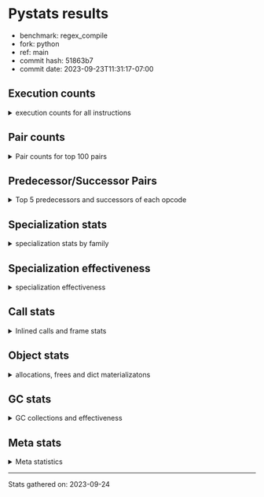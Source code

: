 
# Pystats results

- benchmark: regex_compile
- fork: python
- ref: main
- commit hash: 51863b7
- commit date: 2023-09-23T11:31:17-07:00

## Execution counts

<details>
<summary> execution counts for all instructions </summary>

|Name | Count | Self | Cumulative | Miss ratio | 
|---|---:|---:|---:|---:|
| LOAD_FAST | 217,623,060 | 19.1% | 19.1% |  |
| STORE_FAST | 83,141,700 | 7.3% | 26.4% |  |
| LOAD_CONST | 70,433,400 | 6.2% | 32.6% |  |
| POP_JUMP_IF_FALSE | 61,322,580 | 5.4% | 38.0% |  |
| LOAD_GLOBAL_MODULE | 53,850,580 | 4.7% | 42.8% |  |
| LOAD_FAST_LOAD_FAST | 45,331,860 | 4.0% | 46.7% |  |
| LOAD_ATTR_INSTANCE_VALUE | 37,784,400 | 3.3% | 50.1% |  |
| JUMP_BACKWARD | 36,618,480 | 3.2% | 53.3% |  |
| LOAD_GLOBAL_BUILTIN | 32,511,480 | 2.9% | 56.1% |  |
| RESUME_CHECK | 30,766,260 | 2.7% | 58.9% |  |
| PUSH_NULL | 26,332,740 | 2.3% | 61.2% |  |
| POP_TOP | 26,009,940 | 2.3% | 63.5% |  |
| FOR_ITER_RANGE | 24,411,060 | 2.1% | 65.6% |  |
| STORE_SUBSCR | 21,221,300 | 1.9% | 67.5% |  |
| EXTENDED_ARG | 20,172,180 | 1.8% | 69.2% |  |
| RETURN_VALUE | 18,493,680 | 1.6% | 70.9% |  |
| IS_OP | 16,302,420 | 1.4% | 72.3% |  |
| CONTAINS_OP | 15,554,460 | 1.4% | 73.7% |  |
| CALL_BUILTIN_O | 14,891,760 | 1.3% | 75.0% |  |
| STORE_ATTR_INSTANCE_VALUE | 14,294,340 | 1.3% | 76.2% |  |
| TO_BOOL_BOOL | 12,204,960 | 1.1% | 77.3% |  |
| RETURN_CONST | 11,792,760 | 1.0% | 78.3% |  |
| UNPACK_SEQUENCE_TWO_TUPLE | 11,783,160 | 1.0% | 79.4% |  |
| CALL_PY_EXACT_ARGS | 11,626,200 | 1.0% | 80.4% |  |
| BINARY_OP_ADD_INT | 10,823,760 | 1.0% | 81.4% | 0.3% |
| TO_BOOL_INT | 10,457,700 | 0.9% | 82.3% |  |
| POP_JUMP_IF_TRUE | 10,344,480 | 0.9% | 83.2% |  |
| STORE_FAST_STORE_FAST | 10,329,360 | 0.9% | 84.1% |  |
| COMPARE_OP_STR | 9,901,260 | 0.9% | 85.0% | 1.3% |
| CALL_LEN | 9,503,400 | 0.8% | 85.8% |  |
| FOR_ITER_LIST | 9,450,000 | 0.8% | 86.6% | 1.5% |
| BINARY_OP | 9,426,520 | 0.8% | 87.5% |  |
| CALL_ISINSTANCE | 8,659,680 | 0.8% | 88.2% |  |
| BINARY_SUBSCR_LIST_INT | 8,037,480 | 0.7% | 88.9% | 11.9% |
| NOP | 7,827,300 | 0.7% | 89.6% |  |
| BINARY_SUBSCR_STR_INT | 7,052,240 | 0.6% | 90.2% | 2.5% |
| CALL_BOUND_METHOD_EXACT_ARGS | 6,917,100 | 0.6% | 90.8% |  |
| JUMP_FORWARD | 6,614,700 | 0.6% | 91.4% |  |
| BUILD_TUPLE | 6,228,060 | 0.5% | 92.0% |  |
| LOAD_ATTR_METHOD_WITH_VALUES | 6,093,720 | 0.5% | 92.5% |  |
| INTERPRETER_EXIT | 5,990,040 | 0.5% | 93.0% |  |
| LOAD_ATTR | 5,944,560 | 0.5% | 93.6% |  |
| POP_JUMP_IF_NOT_NONE | 5,816,280 | 0.5% | 94.1% |  |
| CALL | 5,498,120 | 0.5% | 94.5% |  |
| LOAD_ATTR_METHOD_NO_DICT | 5,046,060 | 0.4% | 95.0% |  |
| GET_ITER | 4,485,240 | 0.4% | 95.4% |  |
| BINARY_SUBSCR_GETITEM | 3,963,960 | 0.3% | 95.7% |  |
| FOR_ITER | 3,729,660 | 0.3% | 96.1% |  |
| BINARY_OP_SUBTRACT_INT | 3,397,260 | 0.3% | 96.4% |  |
| CALL_LIST_APPEND | 3,186,720 | 0.3% | 96.6% |  |
| BUILD_LIST | 3,043,020 | 0.3% | 96.9% |  |
| COPY | 2,905,020 | 0.3% | 97.2% |  |
| COMPARE_OP_INT | 2,248,860 | 0.2% | 97.4% |  |
| STORE_SUBSCR_LIST_INT | 2,072,580 | 0.2% | 97.5% |  |
| TO_BOOL_NONE | 1,965,240 | 0.2% | 97.7% | 5.4% |
| POP_JUMP_IF_NONE | 1,871,640 | 0.2% | 97.9% |  |
| BINARY_SUBSCR_TUPLE_INT | 1,852,020 | 0.2% | 98.0% |  |
| TO_BOOL | 1,740,360 | 0.2% | 98.2% |  |
| UNARY_NOT | 1,677,840 | 0.1% | 98.3% |  |
| TO_BOOL_LIST | 1,460,760 | 0.1% | 98.5% | 0.9% |
| LOAD_ATTR_MODULE | 1,345,300 | 0.1% | 98.6% |  |
| BINARY_SUBSCR | 1,176,840 | 0.1% | 98.7% |  |
| CALL_BUILTIN_CLASS | 1,102,980 | 0.1% | 98.8% |  |
| STORE_FAST_LOAD_FAST | 1,083,480 | 0.1% | 98.9% |  |
| BINARY_SUBSCR_DICT | 1,003,680 | 0.1% | 99.0% |  |
| BUILD_SLICE | 955,380 | 0.1% | 99.1% |  |
| CALL_METHOD_DESCRIPTOR_NOARGS | 936,660 | 0.1% | 99.1% |  |
| CALL_TYPE_1 | 679,860 | 0.1% | 99.2% |  |
| BINARY_SLICE | 638,220 | 0.1% | 99.3% |  |
| CALL_METHOD_DESCRIPTOR_FAST | 629,940 | 0.1% | 99.3% |  |
| COMPARE_OP | 619,320 | 0.1% | 99.4% |  |
| TO_BOOL_STR | 598,680 | 0.1% | 99.4% | 1.0% |
| LOAD_ATTR_PROPERTY | 531,000 | 0.0% | 99.5% |  |
| EXIT_INIT_CHECK | 459,240 | 0.0% | 99.5% |  |
| CALL_ALLOC_AND_ENTER_INIT | 459,240 | 0.0% | 99.5% |  |
| UNPACK_SEQUENCE_TUPLE | 448,800 | 0.0% | 99.6% |  |
| PUSH_EXC_INFO | 424,620 | 0.0% | 99.6% |  |
| POP_EXCEPT | 424,620 | 0.0% | 99.7% |  |
| CHECK_EXC_MATCH | 424,620 | 0.0% | 99.7% |  |
| CALL_PY_WITH_DEFAULTS | 339,540 | 0.0% | 99.7% |  |
| STORE_SUBSCR_DICT | 338,280 | 0.0% | 99.8% |  |
| BUILD_MAP | 336,420 | 0.0% | 99.8% |  |
| LOAD_ATTR_SLOT | 335,640 | 0.0% | 99.8% |  |
| LOAD_ATTR_NONDESCRIPTOR_WITH_VALUES | 335,640 | 0.0% | 99.8% |  |
| BINARY_OP_MULTIPLY_INT | 319,380 | 0.0% | 99.9% |  |
| CALL_METHOD_DESCRIPTOR_O | 219,960 | 0.0% | 99.9% |  |
| BINARY_OP_INPLACE_ADD_UNICODE | 219,240 | 0.0% | 99.9% |  |
| LIST_APPEND | 210,240 | 0.0% | 99.9% |  |
| CALL_TUPLE_1 | 167,820 | 0.0% | 99.9% |  |
| CALL_BUILTIN_FAST_WITH_KEYWORDS | 167,820 | 0.0% | 100.0% |  |
| UNARY_INVERT | 122,040 | 0.0% | 100.0% |  |
| SWAP | 79,860 | 0.0% | 100.0% |  |
| LOAD_FAST_CHECK | 59,880 | 0.0% | 100.0% |  |
| CALL_BUILTIN_FAST | 38,960 | 0.0% | 100.0% | 100.0% |
| STORE_SLICE | 34,620 | 0.0% | 100.0% |  |
| CALL_METHOD_DESCRIPTOR_FAST_WITH_KEYWORDS | 25,200 | 0.0% | 100.0% |  |
| UNARY_NEGATIVE | 24,420 | 0.0% | 100.0% |  |
| LOAD_FAST_AND_CLEAR | 24,420 | 0.0% | 100.0% |  |
| FOR_ITER_TUPLE | 15,420 | 0.0% | 100.0% |  |
| DELETE_SUBSCR | 4,080 | 0.0% | 100.0% |  |
| LOAD_DEREF | 180 | 0.0% | 100.0% |  |
| CALL_FUNCTION_EX | 120 | 0.0% | 100.0% |  |
| LOAD_GLOBAL | 100 | 0.0% | 100.0% |  |
| LIST_EXTEND | 60 | 0.0% | 100.0% |  |
| COPY_FREE_VARS | 60 | 0.0% | 100.0% |  |
| CALL_INTRINSIC_1 | 60 | 0.0% | 100.0% |  |
| BINARY_OP_SUBTRACT_FLOAT | 60 | 0.0% | 100.0% |  |


</details>

## Pair counts

<details>
<summary> Pair counts for top 100 pairs </summary>

|Pair | Count | Self | Cumulative | 
|---|---:|---:|---:|
| POP_JUMP_IF_FALSE LOAD_FAST | 52,845,540 | 4.6% | 4.6% |
| LOAD_FAST LOAD_ATTR_INSTANCE_VALUE | 34,684,200 | 3.0% | 7.7% |
| LOAD_FAST LOAD_GLOBAL_MODULE | 33,580,920 | 3.0% | 10.6% |
| STORE_FAST LOAD_FAST | 32,024,100 | 2.8% | 13.5% |
| LOAD_FAST LOAD_CONST | 25,832,700 | 2.3% | 15.7% |
| STORE_FAST LOAD_CONST | 24,937,860 | 2.2% | 17.9% |
| LOAD_FAST PUSH_NULL | 24,065,640 | 2.1% | 20.0% |
| FOR_ITER_RANGE STORE_FAST | 23,348,940 | 2.1% | 22.1% |
| JUMP_BACKWARD FOR_ITER_RANGE | 23,348,640 | 2.1% | 24.1% |
| LOAD_CONST LOAD_FAST_LOAD_FAST | 20,919,420 | 1.8% | 26.0% |
| LOAD_FAST_LOAD_FAST STORE_SUBSCR | 20,735,280 | 1.8% | 27.8% |
| STORE_SUBSCR JUMP_BACKWARD | 20,318,040 | 1.8% | 29.6% |
| LOAD_GLOBAL_BUILTIN LOAD_FAST | 17,551,740 | 1.5% | 31.1% |
| LOAD_GLOBAL_MODULE IS_OP | 15,954,360 | 1.4% | 32.5% |
| POP_TOP LOAD_FAST | 14,711,040 | 1.3% | 33.8% |
| RESUME_CHECK LOAD_FAST | 13,536,120 | 1.2% | 35.0% |
| IS_OP POP_JUMP_IF_FALSE | 13,495,440 | 1.2% | 36.2% |
| PUSH_NULL LOAD_FAST | 12,969,480 | 1.1% | 37.4% |
| CONTAINS_OP POP_JUMP_IF_FALSE | 12,249,420 | 1.1% | 38.4% |
| CALL_BUILTIN_O POP_TOP | 12,077,940 | 1.1% | 39.5% |
| LOAD_ATTR_INSTANCE_VALUE LOAD_FAST | 12,025,260 | 1.1% | 40.5% |
| CALL_PY_EXACT_ARGS RESUME_CHECK | 11,626,200 | 1.0% | 41.6% |
| RESUME_CHECK LOAD_GLOBAL_BUILTIN | 11,326,900 | 1.0% | 42.6% |
| LOAD_ATTR_INSTANCE_VALUE STORE_FAST | 10,823,040 | 1.0% | 43.5% |
| LOAD_CONST BINARY_OP_ADD_INT | 10,254,960 | 0.9% | 44.4% |
| TO_BOOL_BOOL POP_JUMP_IF_FALSE | 10,140,240 | 0.9% | 45.3% |
| COMPARE_OP_STR POP_JUMP_IF_FALSE | 9,316,380 | 0.8% | 46.1% |
| UNPACK_SEQUENCE_TWO_TUPLE STORE_FAST_STORE_FAST | 9,017,760 | 0.8% | 46.9% |
| LOAD_CONST COMPARE_OP_STR | 8,454,000 | 0.7% | 47.7% |
| LOAD_GLOBAL_MODULE CONTAINS_OP | 8,362,920 | 0.7% | 48.4% |
| RETURN_CONST POP_TOP | 8,318,220 | 0.7% | 49.1% |
| LOAD_FAST CALL_BUILTIN_O | 8,186,220 | 0.7% | 49.9% |
| CALL_ISINSTANCE TO_BOOL_BOOL | 8,156,220 | 0.7% | 50.6% |
| LOAD_FAST LOAD_GLOBAL_BUILTIN | 7,979,820 | 0.7% | 51.3% |
| LOAD_GLOBAL_BUILTIN CALL_ISINSTANCE | 7,476,360 | 0.7% | 51.9% |
| LOAD_FAST STORE_ATTR_INSTANCE_VALUE | 7,454,100 | 0.7% | 52.6% |
| LOAD_FAST BINARY_SUBSCR_LIST_INT | 7,017,480 | 0.6% | 53.2% |
| CACHE RESUME_CHECK | 6,929,100 | 0.6% | 53.8% |
| CALL_BOUND_METHOD_EXACT_ARGS RESUME_CHECK | 6,917,100 | 0.6% | 54.4% |
| LOAD_GLOBAL_MODULE BINARY_OP | 6,691,680 | 0.6% | 55.0% |
| LOAD_FAST_LOAD_FAST STORE_ATTR_INSTANCE_VALUE | 6,665,820 | 0.6% | 55.6% |
| NOP LOAD_FAST | 6,492,600 | 0.6% | 56.2% |
| BINARY_SUBSCR_LIST_INT RETURN_VALUE | 6,314,100 | 0.6% | 56.7% |
| JUMP_BACKWARD EXTENDED_ARG | 6,215,520 | 0.5% | 57.3% |
| LOAD_FAST LOAD_ATTR_METHOD_WITH_VALUES | 5,871,840 | 0.5% | 57.8% |
| TO_BOOL_INT POP_JUMP_IF_FALSE | 5,840,400 | 0.5% | 58.3% |
| LOAD_FAST POP_JUMP_IF_NOT_NONE | 5,816,280 | 0.5% | 58.8% |
| LOAD_FAST CALL_LEN | 5,801,880 | 0.5% | 59.3% |
| LOAD_ATTR_METHOD_WITH_VALUES CALL_PY_EXACT_ARGS | 5,690,700 | 0.5% | 59.8% |
| LOAD_FAST LOAD_ATTR | 5,648,460 | 0.5% | 60.3% |
| STORE_FAST NOP | 5,626,680 | 0.5% | 60.8% |
| BINARY_OP_ADD_INT STORE_FAST | 5,626,200 | 0.5% | 61.3% |
| POP_JUMP_IF_TRUE LOAD_FAST | 5,617,440 | 0.5% | 61.8% |
| LOAD_FAST LOAD_FAST | 5,543,640 | 0.5% | 62.3% |
| BINARY_OP TO_BOOL_INT | 5,525,100 | 0.5% | 62.8% |
| LOAD_GLOBAL_MODULE LOAD_FAST | 5,515,920 | 0.5% | 63.3% |
| STORE_FAST LOAD_GLOBAL_MODULE | 5,500,480 | 0.5% | 63.7% |
| STORE_FAST_STORE_FAST LOAD_FAST | 5,463,660 | 0.5% | 64.2% |
| LOAD_ATTR STORE_FAST | 5,143,440 | 0.5% | 64.7% |
| EXTENDED_ARG FOR_ITER_LIST | 5,123,680 | 0.5% | 65.1% |
| PUSH_NULL LOAD_GLOBAL_MODULE | 5,089,620 | 0.4% | 65.6% |
| STORE_ATTR_INSTANCE_VALUE RETURN_CONST | 5,045,340 | 0.4% | 66.0% |
| LOAD_FAST RETURN_VALUE | 4,976,520 | 0.4% | 66.5% |
| LOAD_CONST STORE_FAST | 4,973,280 | 0.4% | 66.9% |
| RETURN_VALUE INTERPRETER_EXIT | 4,830,540 | 0.4% | 67.3% |
| FOR_ITER_LIST UNPACK_SEQUENCE_TWO_TUPLE | 4,700,320 | 0.4% | 67.7% |
| BINARY_OP_ADD_INT LOAD_FAST | 4,678,260 | 0.4% | 68.1% |
| LOAD_FAST TO_BOOL_INT | 4,658,520 | 0.4% | 68.5% |
| RETURN_VALUE UNPACK_SEQUENCE_TWO_TUPLE | 4,574,940 | 0.4% | 68.9% |
| LOAD_GLOBAL_MODULE STORE_FAST | 4,543,260 | 0.4% | 69.3% |
| LOAD_FAST BINARY_SUBSCR_STR_INT | 4,131,780 | 0.4% | 69.7% |
| STORE_ATTR_INSTANCE_VALUE LOAD_FAST_LOAD_FAST | 4,082,940 | 0.4% | 70.1% |
| STORE_FAST JUMP_BACKWARD | 4,038,420 | 0.4% | 70.4% |
| EXTENDED_ARG JUMP_BACKWARD | 4,027,260 | 0.4% | 70.8% |
| POP_JUMP_IF_NOT_NONE LOAD_FAST | 3,981,240 | 0.4% | 71.1% |
| BINARY_SUBSCR_GETITEM RESUME_CHECK | 3,963,960 | 0.3% | 71.5% |
| EXTENDED_ARG POP_JUMP_IF_FALSE | 3,956,220 | 0.3% | 71.8% |
| STORE_FAST LOAD_GLOBAL_BUILTIN | 3,931,380 | 0.3% | 72.2% |
| BINARY_SUBSCR_STR_INT STORE_FAST | 3,747,300 | 0.3% | 72.5% |
| EXTENDED_ARG JUMP_FORWARD | 3,697,860 | 0.3% | 72.8% |
| TO_BOOL_INT POP_JUMP_IF_TRUE | 3,686,340 | 0.3% | 73.2% |
| LOAD_GLOBAL_MODULE LOAD_FAST_LOAD_FAST | 3,624,960 | 0.3% | 73.5% |
| STORE_FAST STORE_FAST | 3,579,120 | 0.3% | 73.8% |
| POP_TOP JUMP_BACKWARD | 3,576,060 | 0.3% | 74.1% |
| LOAD_CONST CONTAINS_OP | 3,532,020 | 0.3% | 74.4% |
| JUMP_BACKWARD FOR_ITER_LIST | 3,518,460 | 0.3% | 74.7% |
| JUMP_BACKWARD LOAD_FAST | 3,502,260 | 0.3% | 75.0% |
| LOAD_ATTR_METHOD_NO_DICT LOAD_FAST | 3,487,740 | 0.3% | 75.3% |
| LOAD_FAST_LOAD_FAST CONTAINS_OP | 3,459,840 | 0.3% | 75.6% |
| JUMP_FORWARD EXTENDED_ARG | 3,379,140 | 0.3% | 75.9% |
| EXTENDED_ARG FOR_ITER | 3,367,160 | 0.3% | 76.2% |
| PUSH_NULL LOAD_CONST | 3,177,780 | 0.3% | 76.5% |
| CONTAINS_OP EXTENDED_ARG | 3,176,580 | 0.3% | 76.8% |
| RETURN_VALUE POP_TOP | 2,995,440 | 0.3% | 77.1% |
| STORE_FAST_STORE_FAST LOAD_FAST_LOAD_FAST | 2,971,320 | 0.3% | 77.3% |
| RESUME_CHECK LOAD_FAST_LOAD_FAST | 2,947,860 | 0.3% | 77.6% |
| FOR_ITER_LIST STORE_FAST | 2,941,080 | 0.3% | 77.8% |
| LOAD_GLOBAL_BUILTIN STORE_FAST | 2,934,960 | 0.3% | 78.1% |
| LOAD_CONST BINARY_SUBSCR_STR_INT | 2,917,200 | 0.3% | 78.3% |
| PUSH_NULL CALL_BOUND_METHOD_EXACT_ARGS | 2,900,340 | 0.3% | 78.6% |


</details>

## Predecessor/Successor Pairs

<details>
<summary> Top 5 predecessors and successors of each opcode </summary>

### BINARY_SLICE

<details>
<summary> Successors and predecessors for BINARY_SLICE </summary>

|Predecessors | Count | Percentage | 
|---|---:|---:|
| LOAD_CONST | 228,300 | 35.8% |
| LOAD_FAST | 210,240 | 32.9% |
| BINARY_OP_ADD_INT | 199,680 | 31.3% |

|Successors | Count | Percentage | 
|---|---:|---:|
| STORE_FAST | 427,020 | 66.9% |
| LOAD_CONST | 211,020 | 33.1% |
| CALL | 180 | 0.0% |


</details>

### STORE_SLICE

<details>
<summary> Successors and predecessors for STORE_SLICE </summary>

|Predecessors | Count | Percentage | 
|---|---:|---:|
| BINARY_OP_ADD_INT | 33,840 | 97.7% |
| LOAD_CONST | 780 | 2.3% |

|Successors | Count | Percentage | 
|---|---:|---:|
| JUMP_BACKWARD | 33,840 | 97.7% |
| LOAD_FAST | 780 | 2.3% |


</details>

### CACHE

<details>
<summary> Successors and predecessors for CACHE </summary>

|Predecessors | Count | Percentage | 
|---|---:|---:|

|Successors | Count | Percentage | 
|---|---:|---:|
| RESUME_CHECK | 6,929,100 | 100.0% |


</details>

### BINARY_OP_INPLACE_ADD_UNICODE

<details>
<summary> Successors and predecessors for BINARY_OP_INPLACE_ADD_UNICODE </summary>

|Predecessors | Count | Percentage | 
|---|---:|---:|
| BINARY_SUBSCR_STR_INT | 216,660 | 98.8% |
| LOAD_FAST_LOAD_FAST | 1,560 | 0.7% |
| RETURN_VALUE | 1,020 | 0.5% |

|Successors | Count | Percentage | 
|---|---:|---:|
| LOAD_FAST | 218,460 | 99.6% |
| LOAD_GLOBAL_BUILTIN | 780 | 0.4% |


</details>

### BINARY_SUBSCR

<details>
<summary> Successors and predecessors for BINARY_SUBSCR </summary>

|Predecessors | Count | Percentage | 
|---|---:|---:|
| BUILD_SLICE | 955,380 | 81.2% |
| LOAD_FAST | 123,600 | 10.5% |
| LOAD_CONST | 97,500 | 8.3% |
| BINARY_SUBSCR | 360 | 0.0% |

|Successors | Count | Percentage | 
|---|---:|---:|
| GET_ITER | 930,960 | 79.1% |
| CALL_ALLOC_AND_ENTER_INIT | 123,600 | 10.5% |
| LOAD_ATTR_METHOD_WITH_VALUES | 97,500 | 8.3% |
| STORE_FAST | 24,420 | 2.1% |
| BINARY_SUBSCR | 360 | 0.0% |


</details>

### CHECK_EXC_MATCH

<details>
<summary> Successors and predecessors for CHECK_EXC_MATCH </summary>

|Predecessors | Count | Percentage | 
|---|---:|---:|
| LOAD_GLOBAL_BUILTIN | 424,620 | 100.0% |

|Successors | Count | Percentage | 
|---|---:|---:|
| POP_JUMP_IF_FALSE | 424,620 | 100.0% |


</details>

### DELETE_SUBSCR

<details>
<summary> Successors and predecessors for DELETE_SUBSCR </summary>

|Predecessors | Count | Percentage | 
|---|---:|---:|
| LOAD_FAST | 2,040 | 50.0% |
| LOAD_CONST | 2,040 | 50.0% |

|Successors | Count | Percentage | 
|---|---:|---:|
| RETURN_CONST | 2,040 | 50.0% |
| JUMP_BACKWARD | 2,040 | 50.0% |


</details>

### EXIT_INIT_CHECK

<details>
<summary> Successors and predecessors for EXIT_INIT_CHECK </summary>

|Predecessors | Count | Percentage | 
|---|---:|---:|
| RETURN_CONST | 459,240 | 100.0% |

|Successors | Count | Percentage | 
|---|---:|---:|
| RETURN_VALUE | 459,240 | 100.0% |


</details>

### GET_ITER

<details>
<summary> Successors and predecessors for GET_ITER </summary>

|Predecessors | Count | Percentage | 
|---|---:|---:|
| LOAD_FAST | 1,665,600 | 37.1% |
| LOAD_ATTR_INSTANCE_VALUE | 1,430,340 | 31.9% |
| BINARY_SUBSCR | 930,960 | 20.8% |
| BINARY_SUBSCR_TUPLE_INT | 177,660 | 4.0% |
| CALL_METHOD_DESCRIPTOR_NOARGS | 167,820 | 3.7% |

|Successors | Count | Percentage | 
|---|---:|---:|
| EXTENDED_ARG | 2,275,320 | 50.7% |
| FOR_ITER_RANGE | 1,038,000 | 23.1% |
| FOR_ITER_LIST | 805,200 | 18.0% |
| FOR_ITER | 336,600 | 7.5% |
| LOAD_FAST_AND_CLEAR | 24,420 | 0.5% |


</details>

### INTERPRETER_EXIT

<details>
<summary> Successors and predecessors for INTERPRETER_EXIT </summary>

|Predecessors | Count | Percentage | 
|---|---:|---:|
| RETURN_VALUE | 4,830,540 | 80.6% |
| RETURN_CONST | 1,159,500 | 19.4% |

|Successors | Count | Percentage | 
|---|---:|---:|


</details>

### NOP

<details>
<summary> Successors and predecessors for NOP </summary>

|Predecessors | Count | Percentage | 
|---|---:|---:|
| STORE_FAST | 5,626,680 | 71.9% |
| NOP | 716,460 | 9.2% |
| STORE_FAST_STORE_FAST | 715,680 | 9.1% |
| POP_JUMP_IF_FALSE | 604,080 | 7.7% |
| RESUME_CHECK | 86,880 | 1.1% |

|Successors | Count | Percentage | 
|---|---:|---:|
| LOAD_FAST | 6,492,600 | 82.9% |
| NOP | 716,460 | 9.2% |
| LOAD_GLOBAL_MODULE | 262,620 | 3.4% |
| LOAD_FAST_LOAD_FAST | 216,660 | 2.8% |
| LOAD_CONST | 69,840 | 0.9% |


</details>

### POP_EXCEPT

<details>
<summary> Successors and predecessors for POP_EXCEPT </summary>

|Predecessors | Count | Percentage | 
|---|---:|---:|
| POP_TOP | 256,020 | 60.3% |
| STORE_ATTR_INSTANCE_VALUE | 167,820 | 39.5% |
| STORE_FAST | 780 | 0.2% |

|Successors | Count | Percentage | 
|---|---:|---:|
| JUMP_FORWARD | 256,020 | 60.3% |
| RETURN_CONST | 167,820 | 39.5% |
| EXTENDED_ARG | 780 | 0.2% |


</details>

### POP_TOP

<details>
<summary> Successors and predecessors for POP_TOP </summary>

|Predecessors | Count | Percentage | 
|---|---:|---:|
| CALL_BUILTIN_O | 12,077,940 | 46.4% |
| RETURN_CONST | 8,318,220 | 32.0% |
| RETURN_VALUE | 2,995,440 | 11.5% |
| POP_JUMP_IF_FALSE | 1,414,200 | 5.4% |
| CALL_METHOD_DESCRIPTOR_NOARGS | 768,060 | 3.0% |

|Successors | Count | Percentage | 
|---|---:|---:|
| LOAD_FAST | 14,711,040 | 56.6% |
| JUMP_BACKWARD | 3,576,060 | 13.7% |
| EXTENDED_ARG | 2,676,000 | 10.3% |
| LOAD_GLOBAL_MODULE | 1,945,260 | 7.5% |
| RETURN_CONST | 1,427,040 | 5.5% |


</details>

### PUSH_EXC_INFO

<details>
<summary> Successors and predecessors for PUSH_EXC_INFO </summary>

|Predecessors | Count | Percentage | 
|---|---:|---:|
| BINARY_SUBSCR_DICT | 256,020 | 60.3% |
| BINARY_SUBSCR_STR_INT | 167,820 | 39.5% |
| STORE_SUBSCR | 780 | 0.2% |

|Successors | Count | Percentage | 
|---|---:|---:|
| LOAD_GLOBAL_BUILTIN | 424,620 | 100.0% |


</details>

### PUSH_NULL

<details>
<summary> Successors and predecessors for PUSH_NULL </summary>

|Predecessors | Count | Percentage | 
|---|---:|---:|
| LOAD_FAST | 24,065,640 | 91.4% |
| LOAD_ATTR_MODULE | 1,183,480 | 4.5% |
| STORE_FAST_LOAD_FAST | 1,083,480 | 4.1% |
| LOAD_DEREF | 120 | 0.0% |
| LOAD_ATTR | 20 | 0.0% |

|Successors | Count | Percentage | 
|---|---:|---:|
| LOAD_FAST | 12,969,480 | 49.3% |
| LOAD_GLOBAL_MODULE | 5,089,620 | 19.3% |
| LOAD_CONST | 3,177,780 | 12.1% |
| CALL_BOUND_METHOD_EXACT_ARGS | 2,900,340 | 11.0% |
| LOAD_FAST_LOAD_FAST | 1,692,000 | 6.4% |


</details>

### RETURN_VALUE

<details>
<summary> Successors and predecessors for RETURN_VALUE </summary>

|Predecessors | Count | Percentage | 
|---|---:|---:|
| BINARY_SUBSCR_LIST_INT | 6,314,100 | 34.1% |
| LOAD_FAST | 4,976,520 | 26.9% |
| CALL_LEN | 2,760,600 | 14.9% |
| LOAD_ATTR_INSTANCE_VALUE | 1,197,900 | 6.5% |
| BINARY_OP_SUBTRACT_INT | 605,280 | 3.3% |

|Successors | Count | Percentage | 
|---|---:|---:|
| INTERPRETER_EXIT | 4,830,540 | 26.1% |
| UNPACK_SEQUENCE_TWO_TUPLE | 4,574,940 | 24.7% |
| POP_TOP | 2,995,440 | 16.2% |
| STORE_FAST | 2,360,040 | 12.8% |
| CALL_BUILTIN_O | 930,960 | 5.0% |


</details>

### STORE_SUBSCR

<details>
<summary> Successors and predecessors for STORE_SUBSCR </summary>

|Predecessors | Count | Percentage | 
|---|---:|---:|
| LOAD_FAST_LOAD_FAST | 20,735,280 | 97.7% |
| BINARY_OP | 199,680 | 0.9% |
| LOAD_FAST | 157,440 | 0.7% |
| LOAD_CONST | 123,600 | 0.6% |
| STORE_SUBSCR | 5,300 | 0.0% |

|Successors | Count | Percentage | 
|---|---:|---:|
| JUMP_BACKWARD | 20,318,040 | 95.7% |
| JUMP_FORWARD | 597,240 | 2.8% |
| RETURN_CONST | 157,440 | 0.7% |
| EXTENDED_ARG | 123,600 | 0.6% |
| LOAD_FAST_LOAD_FAST | 15,900 | 0.1% |


</details>

### TO_BOOL

<details>
<summary> Successors and predecessors for TO_BOOL </summary>

|Predecessors | Count | Percentage | 
|---|---:|---:|
| LOAD_FAST | 1,399,280 | 80.4% |
| LOAD_ATTR | 167,820 | 9.6% |
| BINARY_OP | 167,820 | 9.6% |
| TO_BOOL | 3,820 | 0.2% |
| TO_BOOL_NONE | 1,620 | 0.1% |

|Successors | Count | Percentage | 
|---|---:|---:|
| POP_JUMP_IF_TRUE | 955,260 | 54.9% |
| POP_JUMP_IF_FALSE | 779,640 | 44.8% |
| TO_BOOL | 3,820 | 0.2% |
| TO_BOOL_NONE | 1,640 | 0.1% |


</details>

### UNARY_INVERT

<details>
<summary> Successors and predecessors for UNARY_INVERT </summary>

|Predecessors | Count | Percentage | 
|---|---:|---:|
| LOAD_FAST | 122,040 | 100.0% |

|Successors | Count | Percentage | 
|---|---:|---:|
| BINARY_OP | 122,040 | 100.0% |


</details>

### UNARY_NEGATIVE

<details>
<summary> Successors and predecessors for UNARY_NEGATIVE </summary>

|Predecessors | Count | Percentage | 
|---|---:|---:|
| LOAD_FAST | 24,420 | 100.0% |

|Successors | Count | Percentage | 
|---|---:|---:|
| CALL_BUILTIN_CLASS | 24,420 | 100.0% |


</details>

### UNARY_NOT

<details>
<summary> Successors and predecessors for UNARY_NOT </summary>

|Predecessors | Count | Percentage | 
|---|---:|---:|
| TO_BOOL_INT | 930,960 | 55.5% |
| TO_BOOL_LIST | 746,880 | 44.5% |

|Successors | Count | Percentage | 
|---|---:|---:|
| COPY | 930,960 | 55.5% |
| CALL_PY_EXACT_ARGS | 746,880 | 44.5% |


</details>

### BINARY_OP

<details>
<summary> Successors and predecessors for BINARY_OP </summary>

|Predecessors | Count | Percentage | 
|---|---:|---:|
| LOAD_GLOBAL_MODULE | 6,691,680 | 71.0% |
| LOAD_CONST | 1,336,800 | 14.2% |
| LOAD_FAST_LOAD_FAST | 549,360 | 5.8% |
| LOAD_FAST | 177,080 | 1.9% |
| RETURN_VALUE | 168,600 | 1.8% |

|Successors | Count | Percentage | 
|---|---:|---:|
| TO_BOOL_INT | 5,525,100 | 58.6% |
| STORE_FAST | 1,436,220 | 15.2% |
| CALL | 1,240,620 | 13.2% |
| LOAD_FAST | 290,640 | 3.1% |
| STORE_SUBSCR | 199,680 | 2.1% |


</details>

### BUILD_LIST

<details>
<summary> Successors and predecessors for BUILD_LIST </summary>

|Predecessors | Count | Percentage | 
|---|---:|---:|
| POP_JUMP_IF_NOT_NONE | 1,000,020 | 32.9% |
| RESUME_CHECK | 624,300 | 20.5% |
| STORE_FAST | 497,100 | 16.3% |
| LOAD_CONST | 415,860 | 13.7% |
| POP_JUMP_IF_FALSE | 217,680 | 7.2% |

|Successors | Count | Percentage | 
|---|---:|---:|
| STORE_FAST | 2,601,180 | 85.5% |
| LOAD_FAST | 335,640 | 11.0% |
| LOAD_GLOBAL_BUILTIN | 80,220 | 2.6% |
| SWAP | 24,420 | 0.8% |
| LOAD_GLOBAL_MODULE | 780 | 0.0% |


</details>

### BUILD_MAP

<details>
<summary> Successors and predecessors for BUILD_MAP </summary>

|Predecessors | Count | Percentage | 
|---|---:|---:|
| STORE_ATTR_INSTANCE_VALUE | 335,640 | 99.8% |
| STORE_FAST | 780 | 0.2% |

|Successors | Count | Percentage | 
|---|---:|---:|
| LOAD_FAST | 335,640 | 99.8% |
| STORE_FAST | 780 | 0.2% |


</details>

### BUILD_SLICE

<details>
<summary> Successors and predecessors for BUILD_SLICE </summary>

|Predecessors | Count | Percentage | 
|---|---:|---:|
| LOAD_CONST | 955,380 | 100.0% |

|Successors | Count | Percentage | 
|---|---:|---:|
| BINARY_SUBSCR | 955,380 | 100.0% |


</details>

### BUILD_TUPLE

<details>
<summary> Successors and predecessors for BUILD_TUPLE </summary>

|Predecessors | Count | Percentage | 
|---|---:|---:|
| CALL_BUILTIN_O | 2,341,980 | 37.6% |
| LOAD_FAST_LOAD_FAST | 1,314,900 | 21.1% |
| CALL | 1,073,580 | 17.2% |
| LOAD_FAST | 500,220 | 8.0% |
| BUILD_TUPLE | 370,800 | 6.0% |

|Successors | Count | Percentage | 
|---|---:|---:|
| CALL_BOUND_METHOD_EXACT_ARGS | 2,402,580 | 38.6% |
| LOAD_FAST | 1,196,400 | 19.2% |
| CALL_BUILTIN_O | 605,160 | 9.7% |
| RETURN_VALUE | 422,940 | 6.8% |
| BUILD_TUPLE | 370,800 | 6.0% |


</details>

### CALL

<details>
<summary> Successors and predecessors for CALL </summary>

|Predecessors | Count | Percentage | 
|---|---:|---:|
| LOAD_FAST_LOAD_FAST | 1,367,760 | 24.9% |
| LOAD_FAST | 1,305,680 | 23.7% |
| BINARY_OP | 1,240,620 | 22.6% |
| LOAD_GLOBAL_MODULE | 1,239,900 | 22.6% |
| LOAD_CONST | 341,280 | 6.2% |

|Successors | Count | Percentage | 
|---|---:|---:|
| STORE_FAST | 2,803,920 | 51.0% |
| BUILD_TUPLE | 1,073,580 | 19.5% |
| LOAD_GLOBAL_BUILTIN | 1,072,800 | 19.5% |
| LIST_APPEND | 210,240 | 3.8% |
| RETURN_VALUE | 167,820 | 3.1% |


</details>

### CALL_FUNCTION_EX

<details>
<summary> Successors and predecessors for CALL_FUNCTION_EX </summary>

|Predecessors | Count | Percentage | 
|---|---:|---:|
| LOAD_FAST | 60 | 50.0% |
| CALL_INTRINSIC_1 | 60 | 50.0% |

|Successors | Count | Percentage | 
|---|---:|---:|
| RESUME_CHECK | 60 | 50.0% |
| COPY_FREE_VARS | 60 | 50.0% |


</details>

### CALL_INTRINSIC_1

<details>
<summary> Successors and predecessors for CALL_INTRINSIC_1 </summary>

|Predecessors | Count | Percentage | 
|---|---:|---:|
| LIST_EXTEND | 60 | 100.0% |

|Successors | Count | Percentage | 
|---|---:|---:|
| CALL_FUNCTION_EX | 60 | 100.0% |


</details>

### COMPARE_OP

<details>
<summary> Successors and predecessors for COMPARE_OP </summary>

|Predecessors | Count | Percentage | 
|---|---:|---:|
| LOAD_GLOBAL_MODULE | 378,960 | 61.2% |
| LOAD_FAST | 133,680 | 21.6% |
| LOAD_ATTR_INSTANCE_VALUE | 101,640 | 16.4% |
| COMPARE_OP | 2,700 | 0.4% |
| COMPARE_OP_STR | 2,340 | 0.4% |

|Successors | Count | Percentage | 
|---|---:|---:|
| POP_JUMP_IF_FALSE | 458,820 | 74.1% |
| POP_JUMP_IF_TRUE | 155,460 | 25.1% |
| COMPARE_OP | 2,700 | 0.4% |
| COMPARE_OP_STR | 2,340 | 0.4% |


</details>

### CONTAINS_OP

<details>
<summary> Successors and predecessors for CONTAINS_OP </summary>

|Predecessors | Count | Percentage | 
|---|---:|---:|
| LOAD_GLOBAL_MODULE | 8,362,920 | 53.8% |
| LOAD_CONST | 3,532,020 | 22.7% |
| LOAD_FAST_LOAD_FAST | 3,459,840 | 22.2% |
| LOAD_FAST | 199,680 | 1.3% |

|Successors | Count | Percentage | 
|---|---:|---:|
| POP_JUMP_IF_FALSE | 12,249,420 | 78.8% |
| EXTENDED_ARG | 3,176,580 | 20.4% |
| RETURN_VALUE | 105,960 | 0.7% |
| POP_JUMP_IF_TRUE | 22,500 | 0.1% |


</details>

### COPY

<details>
<summary> Successors and predecessors for COPY </summary>

|Predecessors | Count | Percentage | 
|---|---:|---:|
| LOAD_CONST | 1,073,040 | 36.9% |
| UNARY_NOT | 930,960 | 32.0% |
| LOAD_ATTR_INSTANCE_VALUE | 605,280 | 20.8% |
| LOAD_FAST | 146,280 | 5.0% |
| BINARY_OP | 137,040 | 4.7% |

|Successors | Count | Percentage | 
|---|---:|---:|
| STORE_FAST_STORE_FAST | 1,072,800 | 36.9% |
| TO_BOOL_BOOL | 943,380 | 32.5% |
| TO_BOOL_STR | 598,080 | 20.6% |
| TO_BOOL_INT | 274,080 | 9.4% |
| TO_BOOL_NONE | 7,200 | 0.2% |


</details>

### COPY_FREE_VARS

<details>
<summary> Successors and predecessors for COPY_FREE_VARS </summary>

|Predecessors | Count | Percentage | 
|---|---:|---:|
| CALL_FUNCTION_EX | 60 | 100.0% |

|Successors | Count | Percentage | 
|---|---:|---:|
| RESUME_CHECK | 60 | 100.0% |


</details>

### EXTENDED_ARG

<details>
<summary> Successors and predecessors for EXTENDED_ARG </summary>

|Predecessors | Count | Percentage | 
|---|---:|---:|
| JUMP_BACKWARD | 6,215,520 | 30.8% |
| JUMP_FORWARD | 3,379,140 | 16.8% |
| CONTAINS_OP | 3,176,580 | 15.7% |
| POP_TOP | 2,676,000 | 13.3% |
| GET_ITER | 2,275,320 | 11.3% |

|Successors | Count | Percentage | 
|---|---:|---:|
| FOR_ITER_LIST | 5,123,680 | 25.4% |
| JUMP_BACKWARD | 4,027,260 | 20.0% |
| POP_JUMP_IF_FALSE | 3,956,220 | 19.6% |
| JUMP_FORWARD | 3,697,860 | 18.3% |
| FOR_ITER | 3,367,160 | 16.7% |


</details>

### FOR_ITER

<details>
<summary> Successors and predecessors for FOR_ITER </summary>

|Predecessors | Count | Percentage | 
|---|---:|---:|
| EXTENDED_ARG | 3,367,160 | 90.3% |
| GET_ITER | 336,600 | 9.0% |
| JUMP_BACKWARD | 15,480 | 0.4% |
| FOR_ITER | 7,780 | 0.2% |
| FOR_ITER_LIST | 2,640 | 0.1% |

|Successors | Count | Percentage | 
|---|---:|---:|
| UNPACK_SEQUENCE_TWO_TUPLE | 2,405,180 | 64.5% |
| RETURN_CONST | 961,960 | 25.8% |
| LOAD_GLOBAL_MODULE | 167,820 | 4.5% |
| LOAD_FAST | 167,820 | 4.5% |
| STORE_FAST | 15,900 | 0.4% |


</details>

### IS_OP

<details>
<summary> Successors and predecessors for IS_OP </summary>

|Predecessors | Count | Percentage | 
|---|---:|---:|
| LOAD_GLOBAL_MODULE | 15,954,360 | 97.9% |
| LOAD_GLOBAL_BUILTIN | 167,820 | 1.0% |
| LOAD_FAST | 167,820 | 1.0% |
| LOAD_CONST | 12,420 | 0.1% |

|Successors | Count | Percentage | 
|---|---:|---:|
| POP_JUMP_IF_FALSE | 13,495,440 | 82.8% |
| POP_JUMP_IF_TRUE | 2,794,560 | 17.1% |
| COPY | 12,240 | 0.1% |
| RETURN_VALUE | 180 | 0.0% |


</details>

### JUMP_BACKWARD

<details>
<summary> Successors and predecessors for JUMP_BACKWARD </summary>

|Predecessors | Count | Percentage | 
|---|---:|---:|
| STORE_SUBSCR | 20,318,040 | 55.5% |
| STORE_FAST | 4,038,420 | 11.0% |
| EXTENDED_ARG | 4,027,260 | 11.0% |
| POP_TOP | 3,576,060 | 9.8% |
| POP_JUMP_IF_TRUE | 2,617,380 | 7.1% |

|Successors | Count | Percentage | 
|---|---:|---:|
| FOR_ITER_RANGE | 23,348,640 | 63.8% |
| EXTENDED_ARG | 6,215,520 | 17.0% |
| FOR_ITER_LIST | 3,518,460 | 9.6% |
| LOAD_FAST | 3,502,260 | 9.6% |
| FOR_ITER | 15,480 | 0.0% |


</details>

### JUMP_FORWARD

<details>
<summary> Successors and predecessors for JUMP_FORWARD </summary>

|Predecessors | Count | Percentage | 
|---|---:|---:|
| EXTENDED_ARG | 3,697,860 | 55.9% |
| POP_TOP | 819,840 | 12.4% |
| STORE_FAST | 712,680 | 10.8% |
| STORE_SUBSCR | 597,240 | 9.0% |
| POP_JUMP_IF_TRUE | 305,100 | 4.6% |

|Successors | Count | Percentage | 
|---|---:|---:|
| EXTENDED_ARG | 3,379,140 | 51.1% |
| LOAD_GLOBAL_BUILTIN | 1,572,300 | 23.8% |
| LOAD_FAST | 1,154,160 | 17.4% |
| LOAD_GLOBAL_MODULE | 287,640 | 4.3% |
| LOAD_FAST_LOAD_FAST | 152,400 | 2.3% |


</details>

### LIST_APPEND

<details>
<summary> Successors and predecessors for LIST_APPEND </summary>

|Predecessors | Count | Percentage | 
|---|---:|---:|
| CALL | 210,240 | 100.0% |

|Successors | Count | Percentage | 
|---|---:|---:|
| JUMP_BACKWARD | 210,240 | 100.0% |


</details>

### LIST_EXTEND

<details>
<summary> Successors and predecessors for LIST_EXTEND </summary>

|Predecessors | Count | Percentage | 
|---|---:|---:|
| LOAD_DEREF | 60 | 100.0% |

|Successors | Count | Percentage | 
|---|---:|---:|
| CALL_INTRINSIC_1 | 60 | 100.0% |


</details>

### LOAD_ATTR

<details>
<summary> Successors and predecessors for LOAD_ATTR </summary>

|Predecessors | Count | Percentage | 
|---|---:|---:|
| LOAD_FAST | 5,648,460 | 95.0% |
| LOAD_GLOBAL_MODULE | 256,080 | 4.3% |
| LOAD_GLOBAL_BUILTIN | 38,220 | 0.6% |
| LOAD_ATTR | 1,780 | 0.0% |
| LOAD_GLOBAL | 20 | 0.0% |

|Successors | Count | Percentage | 
|---|---:|---:|
| STORE_FAST | 5,143,440 | 86.5% |
| CALL_METHOD_DESCRIPTOR_NOARGS | 256,020 | 4.3% |
| LOAD_FAST | 206,040 | 3.5% |
| TO_BOOL | 167,820 | 2.8% |
| LOAD_FAST_LOAD_FAST | 167,820 | 2.8% |


</details>

### LOAD_CONST

<details>
<summary> Successors and predecessors for LOAD_CONST </summary>

|Predecessors | Count | Percentage | 
|---|---:|---:|
| LOAD_FAST | 25,832,700 | 36.7% |
| STORE_FAST | 24,937,860 | 35.4% |
| PUSH_NULL | 3,177,780 | 4.5% |
| BINARY_SUBSCR_STR_INT | 2,814,420 | 4.0% |
| LOAD_CONST | 2,142,900 | 3.0% |

|Successors | Count | Percentage | 
|---|---:|---:|
| LOAD_FAST_LOAD_FAST | 20,919,420 | 29.7% |
| BINARY_OP_ADD_INT | 10,254,960 | 14.6% |
| COMPARE_OP_STR | 8,454,000 | 12.0% |
| STORE_FAST | 4,973,280 | 7.1% |
| CONTAINS_OP | 3,532,020 | 5.0% |


</details>

### LOAD_DEREF

<details>
<summary> Successors and predecessors for LOAD_DEREF </summary>

|Predecessors | Count | Percentage | 
|---|---:|---:|
| RESUME_CHECK | 60 | 33.3% |
| NOP | 60 | 33.3% |
| BUILD_LIST | 60 | 33.3% |

|Successors | Count | Percentage | 
|---|---:|---:|
| PUSH_NULL | 120 | 66.7% |
| LIST_EXTEND | 60 | 33.3% |


</details>

### LOAD_FAST

<details>
<summary> Successors and predecessors for LOAD_FAST </summary>

|Predecessors | Count | Percentage | 
|---|---:|---:|
| POP_JUMP_IF_FALSE | 52,845,540 | 24.3% |
| STORE_FAST | 32,024,100 | 14.7% |
| LOAD_GLOBAL_BUILTIN | 17,551,740 | 8.1% |
| POP_TOP | 14,711,040 | 6.8% |
| RESUME_CHECK | 13,536,120 | 6.2% |

|Successors | Count | Percentage | 
|---|---:|---:|
| LOAD_ATTR_INSTANCE_VALUE | 34,684,200 | 15.9% |
| LOAD_GLOBAL_MODULE | 33,580,920 | 15.4% |
| LOAD_CONST | 25,832,700 | 11.9% |
| PUSH_NULL | 24,065,640 | 11.1% |
| CALL_BUILTIN_O | 8,186,220 | 3.8% |


</details>

### LOAD_FAST_AND_CLEAR

<details>
<summary> Successors and predecessors for LOAD_FAST_AND_CLEAR </summary>

|Predecessors | Count | Percentage | 
|---|---:|---:|
| GET_ITER | 24,420 | 100.0% |

|Successors | Count | Percentage | 
|---|---:|---:|
| SWAP | 24,420 | 100.0% |


</details>

### LOAD_FAST_CHECK

<details>
<summary> Successors and predecessors for LOAD_FAST_CHECK </summary>

|Predecessors | Count | Percentage | 
|---|---:|---:|
| POP_JUMP_IF_NOT_NONE | 59,880 | 100.0% |

|Successors | Count | Percentage | 
|---|---:|---:|
| TO_BOOL_BOOL | 59,880 | 100.0% |


</details>

### LOAD_FAST_LOAD_FAST

<details>
<summary> Successors and predecessors for LOAD_FAST_LOAD_FAST </summary>

|Predecessors | Count | Percentage | 
|---|---:|---:|
| LOAD_CONST | 20,919,420 | 46.1% |
| STORE_ATTR_INSTANCE_VALUE | 4,082,940 | 9.0% |
| LOAD_GLOBAL_MODULE | 3,624,960 | 8.0% |
| STORE_FAST_STORE_FAST | 2,971,320 | 6.6% |
| RESUME_CHECK | 2,947,860 | 6.5% |

|Successors | Count | Percentage | 
|---|---:|---:|
| STORE_SUBSCR | 20,735,280 | 45.7% |
| STORE_ATTR_INSTANCE_VALUE | 6,665,820 | 14.7% |
| CONTAINS_OP | 3,459,840 | 7.6% |
| LOAD_ATTR_INSTANCE_VALUE | 2,254,320 | 5.0% |
| LOAD_FAST | 2,244,300 | 5.0% |


</details>

### LOAD_GLOBAL

<details>
<summary> Successors and predecessors for LOAD_GLOBAL </summary>

|Predecessors | Count | Percentage | 
|---|---:|---:|
| RETURN_VALUE | 40 | 40.0% |
| STORE_FAST | 20 | 20.0% |
| RESUME_CHECK | 20 | 20.0% |
| FOR_ITER_RANGE | 20 | 20.0% |

|Successors | Count | Percentage | 
|---|---:|---:|
| LOAD_GLOBAL_MODULE | 60 | 60.0% |
| LOAD_GLOBAL_BUILTIN | 20 | 20.0% |
| LOAD_ATTR | 20 | 20.0% |


</details>

### POP_JUMP_IF_FALSE

<details>
<summary> Successors and predecessors for POP_JUMP_IF_FALSE </summary>

|Predecessors | Count | Percentage | 
|---|---:|---:|
| IS_OP | 13,495,440 | 22.0% |
| CONTAINS_OP | 12,249,420 | 20.0% |
| TO_BOOL_BOOL | 10,140,240 | 16.5% |
| COMPARE_OP_STR | 9,316,380 | 15.2% |
| TO_BOOL_INT | 5,840,400 | 9.5% |

|Successors | Count | Percentage | 
|---|---:|---:|
| LOAD_FAST | 52,845,540 | 86.2% |
| LOAD_GLOBAL_MODULE | 1,730,700 | 2.8% |
| POP_TOP | 1,414,200 | 2.3% |
| LOAD_CONST | 1,008,060 | 1.6% |
| EXTENDED_ARG | 793,560 | 1.3% |


</details>

### POP_JUMP_IF_NONE

<details>
<summary> Successors and predecessors for POP_JUMP_IF_NONE </summary>

|Predecessors | Count | Percentage | 
|---|---:|---:|
| LOAD_ATTR_INSTANCE_VALUE | 1,365,900 | 73.0% |
| LOAD_FAST | 505,740 | 27.0% |

|Successors | Count | Percentage | 
|---|---:|---:|
| LOAD_CONST | 1,072,800 | 57.3% |
| LOAD_FAST | 666,360 | 35.6% |
| JUMP_BACKWARD | 85,260 | 4.6% |
| LOAD_GLOBAL_BUILTIN | 47,040 | 2.5% |
| RETURN_CONST | 180 | 0.0% |


</details>

### POP_JUMP_IF_NOT_NONE

<details>
<summary> Successors and predecessors for POP_JUMP_IF_NOT_NONE </summary>

|Predecessors | Count | Percentage | 
|---|---:|---:|
| LOAD_FAST | 5,816,280 | 100.0% |

|Successors | Count | Percentage | 
|---|---:|---:|
| LOAD_FAST | 3,981,240 | 68.4% |
| BUILD_LIST | 1,000,020 | 17.2% |
| LOAD_GLOBAL_BUILTIN | 315,900 | 5.4% |
| LOAD_GLOBAL_MODULE | 167,820 | 2.9% |
| EXTENDED_ARG | 167,820 | 2.9% |


</details>

### POP_JUMP_IF_TRUE

<details>
<summary> Successors and predecessors for POP_JUMP_IF_TRUE </summary>

|Predecessors | Count | Percentage | 
|---|---:|---:|
| TO_BOOL_INT | 3,686,340 | 35.6% |
| IS_OP | 2,794,560 | 27.0% |
| TO_BOOL_BOOL | 1,867,620 | 18.1% |
| TO_BOOL | 955,260 | 9.2% |
| TO_BOOL_STR | 598,080 | 5.8% |

|Successors | Count | Percentage | 
|---|---:|---:|
| LOAD_FAST | 5,617,440 | 54.3% |
| JUMP_BACKWARD | 2,617,380 | 25.3% |
| CALL_LEN | 598,260 | 5.8% |
| LOAD_FAST_LOAD_FAST | 311,820 | 3.0% |
| JUMP_FORWARD | 305,100 | 2.9% |


</details>

### RETURN_CONST

<details>
<summary> Successors and predecessors for RETURN_CONST </summary>

|Predecessors | Count | Percentage | 
|---|---:|---:|
| STORE_ATTR_INSTANCE_VALUE | 5,045,340 | 42.8% |
| CALL_LIST_APPEND | 2,679,060 | 22.7% |
| POP_TOP | 1,427,040 | 12.1% |
| FOR_ITER | 961,960 | 8.2% |
| POP_JUMP_IF_FALSE | 738,600 | 6.3% |

|Successors | Count | Percentage | 
|---|---:|---:|
| POP_TOP | 8,318,220 | 70.5% |
| TO_BOOL_BOOL | 1,517,280 | 12.9% |
| INTERPRETER_EXIT | 1,159,500 | 9.8% |
| EXIT_INIT_CHECK | 459,240 | 3.9% |
| STORE_FAST | 338,520 | 2.9% |


</details>

### STORE_FAST

<details>
<summary> Successors and predecessors for STORE_FAST </summary>

|Predecessors | Count | Percentage | 
|---|---:|---:|
| FOR_ITER_RANGE | 23,348,940 | 28.1% |
| LOAD_ATTR_INSTANCE_VALUE | 10,823,040 | 13.0% |
| BINARY_OP_ADD_INT | 5,626,200 | 6.8% |
| LOAD_ATTR | 5,143,440 | 6.2% |
| LOAD_CONST | 4,973,280 | 6.0% |

|Successors | Count | Percentage | 
|---|---:|---:|
| LOAD_FAST | 32,024,100 | 38.5% |
| LOAD_CONST | 24,937,860 | 30.0% |
| NOP | 5,626,680 | 6.8% |
| LOAD_GLOBAL_MODULE | 5,500,480 | 6.6% |
| JUMP_BACKWARD | 4,038,420 | 4.9% |


</details>

### STORE_FAST_LOAD_FAST

<details>
<summary> Successors and predecessors for STORE_FAST_LOAD_FAST </summary>

|Predecessors | Count | Percentage | 
|---|---:|---:|
| CALL_LEN | 1,083,480 | 100.0% |

|Successors | Count | Percentage | 
|---|---:|---:|
| PUSH_NULL | 1,083,480 | 100.0% |


</details>

### STORE_FAST_STORE_FAST

<details>
<summary> Successors and predecessors for STORE_FAST_STORE_FAST </summary>

|Predecessors | Count | Percentage | 
|---|---:|---:|
| UNPACK_SEQUENCE_TWO_TUPLE | 9,017,760 | 87.3% |
| COPY | 1,072,800 | 10.4% |
| UNPACK_SEQUENCE_TUPLE | 214,260 | 2.1% |
| STORE_FAST_STORE_FAST | 24,540 | 0.2% |

|Successors | Count | Percentage | 
|---|---:|---:|
| LOAD_FAST | 5,463,660 | 52.9% |
| LOAD_FAST_LOAD_FAST | 2,971,320 | 28.8% |
| NOP | 715,680 | 6.9% |
| LOAD_GLOBAL_BUILTIN | 683,880 | 6.6% |
| LOAD_GLOBAL_MODULE | 280,560 | 2.7% |


</details>

### SWAP

<details>
<summary> Successors and predecessors for SWAP </summary>

|Predecessors | Count | Percentage | 
|---|---:|---:|
| LOAD_FAST_AND_CLEAR | 24,420 | 30.6% |
| FOR_ITER_RANGE | 24,420 | 30.6% |
| BUILD_LIST | 24,420 | 30.6% |
| BINARY_OP | 6,600 | 8.3% |

|Successors | Count | Percentage | 
|---|---:|---:|
| STORE_FAST | 24,420 | 30.6% |
| FOR_ITER_RANGE | 24,420 | 30.6% |
| BUILD_LIST | 24,420 | 30.6% |
| STORE_ATTR_INSTANCE_VALUE | 6,600 | 8.3% |


</details>

### BINARY_OP_ADD_INT

<details>
<summary> Successors and predecessors for BINARY_OP_ADD_INT </summary>

|Predecessors | Count | Percentage | 
|---|---:|---:|
| LOAD_CONST | 10,254,960 | 94.7% |
| LOAD_FAST_LOAD_FAST | 321,060 | 3.0% |
| BINARY_OP | 124,140 | 1.1% |
| BINARY_OP_MULTIPLY_INT | 123,600 | 1.1% |

|Successors | Count | Percentage | 
|---|---:|---:|
| STORE_FAST | 5,626,200 | 52.0% |
| LOAD_FAST | 4,678,260 | 43.2% |
| BINARY_SLICE | 199,680 | 1.8% |
| CALL_PY_EXACT_ARGS | 137,280 | 1.3% |
| CALL_BUILTIN_O | 97,500 | 0.9% |


</details>

### BINARY_OP_MULTIPLY_INT

<details>
<summary> Successors and predecessors for BINARY_OP_MULTIPLY_INT </summary>

|Predecessors | Count | Percentage | 
|---|---:|---:|
| LOAD_CONST | 195,000 | 61.1% |
| BINARY_SUBSCR_TUPLE_INT | 123,600 | 38.7% |
| LOAD_ATTR | 780 | 0.2% |

|Successors | Count | Percentage | 
|---|---:|---:|
| BINARY_OP_ADD_INT | 123,600 | 38.7% |
| LOAD_CONST | 97,500 | 30.5% |
| CALL_BUILTIN_O | 97,500 | 30.5% |
| LOAD_GLOBAL_BUILTIN | 780 | 0.2% |


</details>

### BINARY_OP_SUBTRACT_FLOAT

<details>
<summary> Successors and predecessors for BINARY_OP_SUBTRACT_FLOAT </summary>

|Predecessors | Count | Percentage | 
|---|---:|---:|
| LOAD_FAST | 40 | 66.7% |
| BINARY_OP | 20 | 33.3% |

|Successors | Count | Percentage | 
|---|---:|---:|
| RETURN_VALUE | 60 | 100.0% |


</details>

### BINARY_OP_SUBTRACT_INT

<details>
<summary> Successors and predecessors for BINARY_OP_SUBTRACT_INT </summary>

|Predecessors | Count | Percentage | 
|---|---:|---:|
| LOAD_FAST | 2,015,820 | 59.3% |
| LOAD_CONST | 776,160 | 22.8% |
| CALL_LEN | 605,280 | 17.8% |

|Successors | Count | Percentage | 
|---|---:|---:|
| LOAD_FAST_LOAD_FAST | 1,083,480 | 31.9% |
| LOAD_FAST | 1,061,940 | 31.3% |
| RETURN_VALUE | 605,280 | 17.8% |
| LOAD_CONST | 233,220 | 6.9% |
| BINARY_SUBSCR_LIST_INT | 211,980 | 6.2% |


</details>

### BINARY_SUBSCR_DICT

<details>
<summary> Successors and predecessors for BINARY_SUBSCR_DICT </summary>

|Predecessors | Count | Percentage | 
|---|---:|---:|
| LOAD_FAST | 600,420 | 59.8% |
| BUILD_TUPLE | 256,020 | 25.5% |
| LOAD_FAST_LOAD_FAST | 147,240 | 14.7% |

|Successors | Count | Percentage | 
|---|---:|---:|
| PUSH_EXC_INFO | 256,020 | 25.5% |
| CALL_BUILTIN_O | 228,960 | 22.8% |
| LOAD_FAST | 197,040 | 19.6% |
| RETURN_VALUE | 167,820 | 16.7% |
| LOAD_CONST | 141,540 | 14.1% |


</details>

### BINARY_SUBSCR_GETITEM

<details>
<summary> Successors and predecessors for BINARY_SUBSCR_GETITEM </summary>

|Predecessors | Count | Percentage | 
|---|---:|---:|
| LOAD_FAST | 2,609,220 | 65.8% |
| LOAD_CONST | 1,354,740 | 34.2% |

|Successors | Count | Percentage | 
|---|---:|---:|
| RESUME_CHECK | 3,963,960 | 100.0% |


</details>

### BINARY_SUBSCR_LIST_INT

<details>
<summary> Successors and predecessors for BINARY_SUBSCR_LIST_INT </summary>

|Predecessors | Count | Percentage | 
|---|---:|---:|
| LOAD_FAST | 7,017,480 | 87.3% |
| LOAD_FAST_LOAD_FAST | 423,960 | 5.3% |
| LOAD_CONST | 366,000 | 4.6% |
| BINARY_OP_SUBTRACT_INT | 211,980 | 2.6% |
| BINARY_SUBSCR_LIST_INT | 18,060 | 0.2% |

|Successors | Count | Percentage | 
|---|---:|---:|
| RETURN_VALUE | 6,314,100 | 89.0% |
| STORE_FAST | 217,140 | 3.1% |
| LOAD_FAST_LOAD_FAST | 211,980 | 3.0% |
| COMPARE_OP_INT | 211,980 | 3.0% |
| UNPACK_SEQUENCE_TWO_TUPLE | 88,980 | 1.3% |


</details>

### BINARY_SUBSCR_STR_INT

<details>
<summary> Successors and predecessors for BINARY_SUBSCR_STR_INT </summary>

|Predecessors | Count | Percentage | 
|---|---:|---:|
| LOAD_FAST | 4,131,780 | 58.6% |
| LOAD_CONST | 2,917,200 | 41.4% |
| BINARY_SUBSCR_STR_INT | 3,260 | 0.0% |

|Successors | Count | Percentage | 
|---|---:|---:|
| STORE_FAST | 3,747,300 | 53.1% |
| LOAD_CONST | 2,814,420 | 39.9% |
| BINARY_OP_INPLACE_ADD_UNICODE | 216,660 | 3.1% |
| PUSH_EXC_INFO | 167,820 | 2.4% |
| CALL_BUILTIN_O | 102,780 | 1.5% |


</details>

### BINARY_SUBSCR_TUPLE_INT

<details>
<summary> Successors and predecessors for BINARY_SUBSCR_TUPLE_INT </summary>

|Predecessors | Count | Percentage | 
|---|---:|---:|
| LOAD_CONST | 1,852,020 | 100.0% |

|Successors | Count | Percentage | 
|---|---:|---:|
| LOAD_GLOBAL_MODULE | 478,560 | 25.8% |
| CALL_BUILTIN_O | 437,940 | 23.6% |
| GET_ITER | 177,660 | 9.6% |
| LOAD_FAST | 150,000 | 8.1% |
| LOAD_ATTR_METHOD_WITH_VALUES | 123,600 | 6.7% |


</details>

### CALL_ALLOC_AND_ENTER_INIT

<details>
<summary> Successors and predecessors for CALL_ALLOC_AND_ENTER_INIT </summary>

|Predecessors | Count | Percentage | 
|---|---:|---:|
| LOAD_GLOBAL_MODULE | 167,820 | 36.5% |
| LOAD_FAST | 167,820 | 36.5% |
| BINARY_SUBSCR | 123,600 | 26.9% |

|Successors | Count | Percentage | 
|---|---:|---:|
| RESUME_CHECK | 459,240 | 100.0% |


</details>

### CALL_BOUND_METHOD_EXACT_ARGS

<details>
<summary> Successors and predecessors for CALL_BOUND_METHOD_EXACT_ARGS </summary>

|Predecessors | Count | Percentage | 
|---|---:|---:|
| PUSH_NULL | 2,900,340 | 41.9% |
| BUILD_TUPLE | 2,402,580 | 34.7% |
| LOAD_CONST | 1,407,540 | 20.3% |
| LOAD_FAST | 206,400 | 3.0% |
| BINARY_SUBSCR_LIST_INT | 240 | 0.0% |

|Successors | Count | Percentage | 
|---|---:|---:|
| RESUME_CHECK | 6,917,100 | 100.0% |


</details>

### CALL_BUILTIN_CLASS

<details>
<summary> Successors and predecessors for CALL_BUILTIN_CLASS </summary>

|Predecessors | Count | Percentage | 
|---|---:|---:|
| CALL_LEN | 1,011,180 | 91.7% |
| CALL_BUILTIN_FAST | 38,220 | 3.5% |
| BINARY_OP_ADD_INT | 26,160 | 2.4% |
| UNARY_NEGATIVE | 24,420 | 2.2% |
| LOAD_FAST_LOAD_FAST | 1,380 | 0.1% |

|Successors | Count | Percentage | 
|---|---:|---:|
| LOAD_CONST | 930,960 | 84.4% |
| GET_ITER | 107,160 | 9.7% |
| RETURN_VALUE | 38,220 | 3.5% |
| STORE_FAST | 26,220 | 2.4% |
| CALL_BUILTIN_O | 420 | 0.0% |


</details>

### CALL_BUILTIN_FAST

<details>
<summary> Successors and predecessors for CALL_BUILTIN_FAST </summary>

|Predecessors | Count | Percentage | 
|---|---:|---:|
| LOAD_FAST | 38,220 | 98.1% |
| CALL_BUILTIN_FAST | 740 | 1.9% |

|Successors | Count | Percentage | 
|---|---:|---:|
| CALL_BUILTIN_CLASS | 38,220 | 98.1% |
| CALL_BUILTIN_FAST | 740 | 1.9% |


</details>

### CALL_BUILTIN_FAST_WITH_KEYWORDS

<details>
<summary> Successors and predecessors for CALL_BUILTIN_FAST_WITH_KEYWORDS </summary>

|Predecessors | Count | Percentage | 
|---|---:|---:|
| CALL_TUPLE_1 | 167,820 | 100.0% |

|Successors | Count | Percentage | 
|---|---:|---:|
| RETURN_VALUE | 167,820 | 100.0% |


</details>

### CALL_BUILTIN_O

<details>
<summary> Successors and predecessors for CALL_BUILTIN_O </summary>

|Predecessors | Count | Percentage | 
|---|---:|---:|
| LOAD_FAST | 8,186,220 | 55.0% |
| LOAD_CONST | 1,770,240 | 11.9% |
| LOAD_GLOBAL_MODULE | 1,502,700 | 10.1% |
| RETURN_VALUE | 930,960 | 6.3% |
| CALL_LEN | 764,100 | 5.1% |

|Successors | Count | Percentage | 
|---|---:|---:|
| POP_TOP | 12,077,940 | 81.1% |
| BUILD_TUPLE | 2,341,980 | 15.7% |
| TO_BOOL_BOOL | 328,320 | 2.2% |
| STORE_FAST | 143,520 | 1.0% |


</details>

### CALL_ISINSTANCE

<details>
<summary> Successors and predecessors for CALL_ISINSTANCE </summary>

|Predecessors | Count | Percentage | 
|---|---:|---:|
| LOAD_GLOBAL_BUILTIN | 7,476,360 | 86.3% |
| LOAD_GLOBAL_MODULE | 512,040 | 5.9% |
| BUILD_TUPLE | 335,640 | 3.9% |
| LOAD_ATTR_SLOT | 167,820 | 1.9% |
| LOAD_ATTR_NONDESCRIPTOR_WITH_VALUES | 167,820 | 1.9% |

|Successors | Count | Percentage | 
|---|---:|---:|
| TO_BOOL_BOOL | 8,156,220 | 94.2% |
| RETURN_VALUE | 335,640 | 3.9% |
| LOAD_FAST | 167,820 | 1.9% |


</details>

### CALL_LEN

<details>
<summary> Successors and predecessors for CALL_LEN </summary>

|Predecessors | Count | Percentage | 
|---|---:|---:|
| LOAD_FAST | 5,801,880 | 61.1% |
| LOAD_ATTR_INSTANCE_VALUE | 2,760,600 | 29.0% |
| POP_JUMP_IF_TRUE | 598,260 | 6.3% |
| LOAD_GLOBAL_MODULE | 335,640 | 3.5% |
| LOAD_CONST | 7,020 | 0.1% |

|Successors | Count | Percentage | 
|---|---:|---:|
| RETURN_VALUE | 2,760,600 | 29.0% |
| LOAD_FAST | 1,768,140 | 18.6% |
| STORE_FAST_LOAD_FAST | 1,083,480 | 11.4% |
| CALL_BUILTIN_CLASS | 1,011,180 | 10.6% |
| LOAD_CONST | 801,360 | 8.4% |


</details>

### CALL_LIST_APPEND

<details>
<summary> Successors and predecessors for CALL_LIST_APPEND </summary>

|Predecessors | Count | Percentage | 
|---|---:|---:|
| LOAD_FAST | 2,679,060 | 84.1% |
| BUILD_TUPLE | 242,340 | 7.6% |
| LOAD_GLOBAL_MODULE | 167,820 | 5.3% |
| LOAD_CONST | 97,500 | 3.1% |

|Successors | Count | Percentage | 
|---|---:|---:|
| RETURN_CONST | 2,679,060 | 84.1% |
| LOAD_FAST | 265,320 | 8.3% |
| JUMP_BACKWARD | 125,280 | 3.9% |
| EXTENDED_ARG | 90,660 | 2.8% |
| LOAD_FAST_LOAD_FAST | 24,420 | 0.8% |


</details>

### CALL_METHOD_DESCRIPTOR_FAST

<details>
<summary> Successors and predecessors for CALL_METHOD_DESCRIPTOR_FAST </summary>

|Predecessors | Count | Percentage | 
|---|---:|---:|
| LOAD_FAST | 326,580 | 51.8% |
| LOAD_CONST | 256,020 | 40.6% |
| LOAD_FAST_LOAD_FAST | 45,420 | 7.2% |
| BUILD_TUPLE | 1,920 | 0.3% |

|Successors | Count | Percentage | 
|---|---:|---:|
| STORE_FAST | 628,020 | 99.7% |
| POP_TOP | 1,920 | 0.3% |


</details>

### CALL_METHOD_DESCRIPTOR_FAST_WITH_KEYWORDS

<details>
<summary> Successors and predecessors for CALL_METHOD_DESCRIPTOR_FAST_WITH_KEYWORDS </summary>

|Predecessors | Count | Percentage | 
|---|---:|---:|
| LOAD_GLOBAL_MODULE | 24,420 | 96.9% |
| LOAD_CONST | 780 | 3.1% |

|Successors | Count | Percentage | 
|---|---:|---:|
| LOAD_CONST | 24,420 | 96.9% |
| STORE_FAST | 780 | 3.1% |


</details>

### CALL_METHOD_DESCRIPTOR_NOARGS

<details>
<summary> Successors and predecessors for CALL_METHOD_DESCRIPTOR_NOARGS </summary>

|Predecessors | Count | Percentage | 
|---|---:|---:|
| LOAD_ATTR_METHOD_NO_DICT | 680,640 | 72.7% |
| LOAD_ATTR | 256,020 | 27.3% |

|Successors | Count | Percentage | 
|---|---:|---:|
| POP_TOP | 768,060 | 82.0% |
| GET_ITER | 167,820 | 17.9% |
| RETURN_VALUE | 780 | 0.1% |


</details>

### CALL_METHOD_DESCRIPTOR_O

<details>
<summary> Successors and predecessors for CALL_METHOD_DESCRIPTOR_O </summary>

|Predecessors | Count | Percentage | 
|---|---:|---:|
| LOAD_FAST | 139,020 | 63.2% |
| RETURN_VALUE | 80,220 | 36.5% |
| BUILD_LIST | 720 | 0.3% |

|Successors | Count | Percentage | 
|---|---:|---:|
| POP_TOP | 219,960 | 100.0% |


</details>

### CALL_PY_EXACT_ARGS

<details>
<summary> Successors and predecessors for CALL_PY_EXACT_ARGS </summary>

|Predecessors | Count | Percentage | 
|---|---:|---:|
| LOAD_ATTR_METHOD_WITH_VALUES | 5,690,700 | 48.9% |
| LOAD_FAST | 2,336,640 | 20.1% |
| LOAD_FAST_LOAD_FAST | 1,510,980 | 13.0% |
| UNARY_NOT | 746,880 | 6.4% |
| LOAD_CONST | 304,860 | 2.6% |

|Successors | Count | Percentage | 
|---|---:|---:|
| RESUME_CHECK | 11,626,200 | 100.0% |


</details>

### CALL_PY_WITH_DEFAULTS

<details>
<summary> Successors and predecessors for CALL_PY_WITH_DEFAULTS </summary>

|Predecessors | Count | Percentage | 
|---|---:|---:|
| LOAD_FAST | 171,720 | 50.6% |
| LOAD_FAST_LOAD_FAST | 167,820 | 49.4% |

|Successors | Count | Percentage | 
|---|---:|---:|
| RESUME_CHECK | 339,540 | 100.0% |


</details>

### CALL_TUPLE_1

<details>
<summary> Successors and predecessors for CALL_TUPLE_1 </summary>

|Predecessors | Count | Percentage | 
|---|---:|---:|
| LOAD_FAST | 167,820 | 100.0% |

|Successors | Count | Percentage | 
|---|---:|---:|
| CALL_BUILTIN_FAST_WITH_KEYWORDS | 167,820 | 100.0% |


</details>

### CALL_TYPE_1

<details>
<summary> Successors and predecessors for CALL_TYPE_1 </summary>

|Predecessors | Count | Percentage | 
|---|---:|---:|
| LOAD_FAST | 679,860 | 100.0% |

|Successors | Count | Percentage | 
|---|---:|---:|
| LOAD_FAST_LOAD_FAST | 512,040 | 75.3% |
| LOAD_FAST | 167,820 | 24.7% |


</details>

### COMPARE_OP_INT

<details>
<summary> Successors and predecessors for COMPARE_OP_INT </summary>

|Predecessors | Count | Percentage | 
|---|---:|---:|
| LOAD_CONST | 1,474,740 | 65.6% |
| LOAD_GLOBAL_MODULE | 433,140 | 19.3% |
| BINARY_SUBSCR_LIST_INT | 211,980 | 9.4% |
| CALL_LEN | 105,840 | 4.7% |
| LOAD_FAST | 22,020 | 1.0% |

|Successors | Count | Percentage | 
|---|---:|---:|
| POP_JUMP_IF_FALSE | 2,247,120 | 99.9% |
| POP_JUMP_IF_TRUE | 1,560 | 0.1% |
| COPY | 180 | 0.0% |


</details>

### COMPARE_OP_STR

<details>
<summary> Successors and predecessors for COMPARE_OP_STR </summary>

|Predecessors | Count | Percentage | 
|---|---:|---:|
| LOAD_CONST | 8,454,000 | 85.4% |
| LOAD_ATTR_INSTANCE_VALUE | 1,442,940 | 14.6% |
| COMPARE_OP | 2,340 | 0.0% |
| LOAD_FAST | 1,980 | 0.0% |

|Successors | Count | Percentage | 
|---|---:|---:|
| POP_JUMP_IF_FALSE | 9,316,380 | 94.1% |
| EXTENDED_ARG | 582,540 | 5.9% |
| COMPARE_OP | 2,340 | 0.0% |


</details>

### FOR_ITER_LIST

<details>
<summary> Successors and predecessors for FOR_ITER_LIST </summary>

|Predecessors | Count | Percentage | 
|---|---:|---:|
| EXTENDED_ARG | 5,123,680 | 54.2% |
| JUMP_BACKWARD | 3,518,460 | 37.2% |
| GET_ITER | 805,200 | 8.5% |
| FOR_ITER | 2,660 | 0.0% |

|Successors | Count | Percentage | 
|---|---:|---:|
| UNPACK_SEQUENCE_TWO_TUPLE | 4,700,320 | 49.7% |
| STORE_FAST | 2,941,080 | 31.1% |
| LOAD_GLOBAL_BUILTIN | 1,072,800 | 11.4% |
| LOAD_FAST | 223,080 | 2.4% |
| LOAD_FAST_LOAD_FAST | 205,920 | 2.2% |


</details>

### FOR_ITER_RANGE

<details>
<summary> Successors and predecessors for FOR_ITER_RANGE </summary>

|Predecessors | Count | Percentage | 
|---|---:|---:|
| JUMP_BACKWARD | 23,348,640 | 95.6% |
| GET_ITER | 1,038,000 | 4.3% |
| SWAP | 24,420 | 0.1% |

|Successors | Count | Percentage | 
|---|---:|---:|
| STORE_FAST | 23,348,940 | 95.6% |
| LOAD_FAST | 1,011,960 | 4.1% |
| JUMP_FORWARD | 24,900 | 0.1% |
| SWAP | 24,420 | 0.1% |
| LOAD_GLOBAL_MODULE | 820 | 0.0% |


</details>

### FOR_ITER_TUPLE

<details>
<summary> Successors and predecessors for FOR_ITER_TUPLE </summary>

|Predecessors | Count | Percentage | 
|---|---:|---:|
| JUMP_BACKWARD | 9,720 | 63.0% |
| GET_ITER | 5,700 | 37.0% |

|Successors | Count | Percentage | 
|---|---:|---:|
| STORE_FAST | 10,140 | 65.8% |
| LOAD_FAST | 4,440 | 28.8% |
| JUMP_BACKWARD | 840 | 5.4% |


</details>

### LOAD_ATTR_INSTANCE_VALUE

<details>
<summary> Successors and predecessors for LOAD_ATTR_INSTANCE_VALUE </summary>

|Predecessors | Count | Percentage | 
|---|---:|---:|
| LOAD_FAST | 34,684,200 | 91.8% |
| LOAD_FAST_LOAD_FAST | 2,254,320 | 6.0% |
| LOAD_ATTR_INSTANCE_VALUE | 839,280 | 2.2% |
| COPY | 6,600 | 0.0% |

|Successors | Count | Percentage | 
|---|---:|---:|
| LOAD_FAST | 12,025,260 | 31.8% |
| STORE_FAST | 10,823,040 | 28.6% |
| LOAD_ATTR_METHOD_NO_DICT | 2,776,560 | 7.3% |
| CALL_LEN | 2,760,600 | 7.3% |
| COMPARE_OP_STR | 1,442,940 | 3.8% |


</details>

### LOAD_ATTR_METHOD_NO_DICT

<details>
<summary> Successors and predecessors for LOAD_ATTR_METHOD_NO_DICT </summary>

|Predecessors | Count | Percentage | 
|---|---:|---:|
| LOAD_ATTR_INSTANCE_VALUE | 2,776,560 | 55.0% |
| LOAD_GLOBAL_MODULE | 1,140,060 | 22.6% |
| LOAD_FAST | 1,128,660 | 22.4% |
| CALL | 780 | 0.0% |

|Successors | Count | Percentage | 
|---|---:|---:|
| LOAD_FAST | 3,487,740 | 69.1% |
| CALL_METHOD_DESCRIPTOR_NOARGS | 680,640 | 13.5% |
| LOAD_CONST | 403,800 | 8.0% |
| LOAD_GLOBAL_MODULE | 335,820 | 6.7% |
| LOAD_FAST_LOAD_FAST | 138,060 | 2.7% |


</details>

### LOAD_ATTR_METHOD_WITH_VALUES

<details>
<summary> Successors and predecessors for LOAD_ATTR_METHOD_WITH_VALUES </summary>

|Predecessors | Count | Percentage | 
|---|---:|---:|
| LOAD_FAST | 5,871,840 | 96.4% |
| BINARY_SUBSCR_TUPLE_INT | 123,600 | 2.0% |
| BINARY_SUBSCR | 97,500 | 1.6% |
| LOAD_FAST_LOAD_FAST | 780 | 0.0% |

|Successors | Count | Percentage | 
|---|---:|---:|
| CALL_PY_EXACT_ARGS | 5,690,700 | 93.4% |
| LOAD_FAST | 195,960 | 3.2% |
| LOAD_CONST | 137,820 | 2.3% |
| LOAD_GLOBAL_MODULE | 69,060 | 1.1% |
| LOAD_FAST_LOAD_FAST | 180 | 0.0% |


</details>

### LOAD_ATTR_MODULE

<details>
<summary> Successors and predecessors for LOAD_ATTR_MODULE </summary>

|Predecessors | Count | Percentage | 
|---|---:|---:|
| LOAD_GLOBAL_MODULE | 1,345,240 | 100.0% |
| LOAD_ATTR | 60 | 0.0% |

|Successors | Count | Percentage | 
|---|---:|---:|
| PUSH_NULL | 1,183,480 | 88.0% |
| STORE_FAST | 122,040 | 9.1% |
| RETURN_VALUE | 39,000 | 2.9% |
| COMPARE_OP_INT | 780 | 0.1% |


</details>

### LOAD_ATTR_NONDESCRIPTOR_WITH_VALUES

<details>
<summary> Successors and predecessors for LOAD_ATTR_NONDESCRIPTOR_WITH_VALUES </summary>

|Predecessors | Count | Percentage | 
|---|---:|---:|
| LOAD_FAST_LOAD_FAST | 167,820 | 50.0% |
| LOAD_FAST | 167,820 | 50.0% |

|Successors | Count | Percentage | 
|---|---:|---:|
| LOAD_GLOBAL_BUILTIN | 167,820 | 50.0% |
| CALL_ISINSTANCE | 167,820 | 50.0% |


</details>

### LOAD_ATTR_PROPERTY

<details>
<summary> Successors and predecessors for LOAD_ATTR_PROPERTY </summary>

|Predecessors | Count | Percentage | 
|---|---:|---:|
| LOAD_ATTR_INSTANCE_VALUE | 335,640 | 63.2% |
| LOAD_FAST | 195,000 | 36.7% |
| LOAD_FAST_LOAD_FAST | 360 | 0.1% |

|Successors | Count | Percentage | 
|---|---:|---:|
| RESUME_CHECK | 531,000 | 100.0% |


</details>

### LOAD_ATTR_SLOT

<details>
<summary> Successors and predecessors for LOAD_ATTR_SLOT </summary>

|Predecessors | Count | Percentage | 
|---|---:|---:|
| LOAD_FAST_LOAD_FAST | 167,820 | 50.0% |
| LOAD_FAST | 167,820 | 50.0% |

|Successors | Count | Percentage | 
|---|---:|---:|
| LOAD_FAST_LOAD_FAST | 167,820 | 50.0% |
| CALL_ISINSTANCE | 167,820 | 50.0% |


</details>

### LOAD_GLOBAL_BUILTIN

<details>
<summary> Successors and predecessors for LOAD_GLOBAL_BUILTIN </summary>

|Predecessors | Count | Percentage | 
|---|---:|---:|
| RESUME_CHECK | 11,326,900 | 34.8% |
| LOAD_FAST | 7,979,820 | 24.5% |
| STORE_FAST | 3,931,380 | 12.1% |
| JUMP_FORWARD | 1,572,300 | 4.8% |
| LOAD_GLOBAL_BUILTIN | 1,329,660 | 4.1% |

|Successors | Count | Percentage | 
|---|---:|---:|
| LOAD_FAST | 17,551,740 | 54.0% |
| CALL_ISINSTANCE | 7,476,360 | 23.0% |
| STORE_FAST | 2,934,960 | 9.0% |
| LOAD_FAST_LOAD_FAST | 1,704,780 | 5.2% |
| LOAD_GLOBAL_BUILTIN | 1,329,660 | 4.1% |


</details>

### LOAD_GLOBAL_MODULE

<details>
<summary> Successors and predecessors for LOAD_GLOBAL_MODULE </summary>

|Predecessors | Count | Percentage | 
|---|---:|---:|
| LOAD_FAST | 33,580,920 | 62.4% |
| STORE_FAST | 5,500,480 | 10.2% |
| PUSH_NULL | 5,089,620 | 9.5% |
| RESUME_CHECK | 1,995,300 | 3.7% |
| POP_TOP | 1,945,260 | 3.6% |

|Successors | Count | Percentage | 
|---|---:|---:|
| IS_OP | 15,954,360 | 29.6% |
| CONTAINS_OP | 8,362,920 | 15.5% |
| BINARY_OP | 6,691,680 | 12.4% |
| LOAD_FAST | 5,515,920 | 10.2% |
| STORE_FAST | 4,543,260 | 8.4% |


</details>

### RESUME_CHECK

<details>
<summary> Successors and predecessors for RESUME_CHECK </summary>

|Predecessors | Count | Percentage | 
|---|---:|---:|
| CALL_PY_EXACT_ARGS | 11,626,200 | 37.8% |
| CACHE | 6,929,100 | 22.5% |
| CALL_BOUND_METHOD_EXACT_ARGS | 6,917,100 | 22.5% |
| BINARY_SUBSCR_GETITEM | 3,963,960 | 12.9% |
| LOAD_ATTR_PROPERTY | 531,000 | 1.7% |

|Successors | Count | Percentage | 
|---|---:|---:|
| LOAD_FAST | 13,536,120 | 44.0% |
| LOAD_GLOBAL_BUILTIN | 11,326,900 | 36.8% |
| LOAD_FAST_LOAD_FAST | 2,947,860 | 9.6% |
| LOAD_GLOBAL_MODULE | 1,995,300 | 6.5% |
| BUILD_LIST | 624,300 | 2.0% |


</details>

### STORE_ATTR_INSTANCE_VALUE

<details>
<summary> Successors and predecessors for STORE_ATTR_INSTANCE_VALUE </summary>

|Predecessors | Count | Percentage | 
|---|---:|---:|
| LOAD_FAST | 7,454,100 | 52.1% |
| LOAD_FAST_LOAD_FAST | 6,665,820 | 46.6% |
| LOAD_ATTR_INSTANCE_VALUE | 167,820 | 1.2% |
| SWAP | 6,600 | 0.0% |

|Successors | Count | Percentage | 
|---|---:|---:|
| RETURN_CONST | 5,045,340 | 35.3% |
| LOAD_FAST_LOAD_FAST | 4,082,940 | 28.6% |
| LOAD_FAST | 2,699,880 | 18.9% |
| LOAD_CONST | 1,794,900 | 12.6% |
| BUILD_MAP | 335,640 | 2.3% |


</details>

### STORE_SUBSCR_DICT

<details>
<summary> Successors and predecessors for STORE_SUBSCR_DICT </summary>

|Predecessors | Count | Percentage | 
|---|---:|---:|
| LOAD_FAST | 338,280 | 100.0% |

|Successors | Count | Percentage | 
|---|---:|---:|
| LOAD_FAST | 170,460 | 50.4% |
| LOAD_GLOBAL_BUILTIN | 167,820 | 49.6% |


</details>

### STORE_SUBSCR_LIST_INT

<details>
<summary> Successors and predecessors for STORE_SUBSCR_LIST_INT </summary>

|Predecessors | Count | Percentage | 
|---|---:|---:|
| LOAD_FAST_LOAD_FAST | 1,291,200 | 62.3% |
| LOAD_FAST | 781,380 | 37.7% |

|Successors | Count | Percentage | 
|---|---:|---:|
| JUMP_BACKWARD | 1,575,480 | 76.0% |
| RETURN_CONST | 264,600 | 12.8% |
| EXTENDED_ARG | 214,560 | 10.4% |
| LOAD_FAST | 17,940 | 0.9% |


</details>

### TO_BOOL_BOOL

<details>
<summary> Successors and predecessors for TO_BOOL_BOOL </summary>

|Predecessors | Count | Percentage | 
|---|---:|---:|
| CALL_ISINSTANCE | 8,156,220 | 66.8% |
| RETURN_CONST | 1,517,280 | 12.4% |
| COPY | 943,380 | 7.7% |
| LOAD_FAST | 571,440 | 4.7% |
| RETURN_VALUE | 454,020 | 3.7% |

|Successors | Count | Percentage | 
|---|---:|---:|
| POP_JUMP_IF_FALSE | 10,140,240 | 83.1% |
| POP_JUMP_IF_TRUE | 1,867,620 | 15.3% |
| EXTENDED_ARG | 197,100 | 1.6% |


</details>

### TO_BOOL_INT

<details>
<summary> Successors and predecessors for TO_BOOL_INT </summary>

|Predecessors | Count | Percentage | 
|---|---:|---:|
| BINARY_OP | 5,525,100 | 52.8% |
| LOAD_FAST | 4,658,520 | 44.5% |
| COPY | 274,080 | 2.6% |

|Successors | Count | Percentage | 
|---|---:|---:|
| POP_JUMP_IF_FALSE | 5,840,400 | 55.8% |
| POP_JUMP_IF_TRUE | 3,686,340 | 35.3% |
| UNARY_NOT | 930,960 | 8.9% |


</details>

### TO_BOOL_LIST

<details>
<summary> Successors and predecessors for TO_BOOL_LIST </summary>

|Predecessors | Count | Percentage | 
|---|---:|---:|
| LOAD_FAST | 1,371,720 | 93.9% |
| LOAD_ATTR_INSTANCE_VALUE | 88,800 | 6.1% |
| TO_BOOL_NONE | 240 | 0.0% |

|Successors | Count | Percentage | 
|---|---:|---:|
| UNARY_NOT | 746,880 | 51.1% |
| POP_JUMP_IF_FALSE | 457,740 | 31.3% |
| POP_JUMP_IF_TRUE | 255,900 | 17.5% |
| TO_BOOL_NONE | 240 | 0.0% |


</details>

### TO_BOOL_NONE

<details>
<summary> Successors and predecessors for TO_BOOL_NONE </summary>

|Predecessors | Count | Percentage | 
|---|---:|---:|
| LOAD_FAST | 1,956,040 | 99.5% |
| COPY | 7,200 | 0.4% |
| TO_BOOL | 1,640 | 0.1% |
| TO_BOOL_LIST | 240 | 0.0% |
| TO_BOOL_STR | 120 | 0.0% |

|Successors | Count | Percentage | 
|---|---:|---:|
| POP_JUMP_IF_FALSE | 1,956,060 | 99.5% |
| POP_JUMP_IF_TRUE | 7,200 | 0.4% |
| TO_BOOL | 1,620 | 0.1% |
| TO_BOOL_LIST | 240 | 0.0% |
| TO_BOOL_STR | 120 | 0.0% |


</details>

### TO_BOOL_STR

<details>
<summary> Successors and predecessors for TO_BOOL_STR </summary>

|Predecessors | Count | Percentage | 
|---|---:|---:|
| COPY | 598,080 | 99.9% |
| LOAD_FAST | 480 | 0.1% |
| TO_BOOL_NONE | 120 | 0.0% |

|Successors | Count | Percentage | 
|---|---:|---:|
| POP_JUMP_IF_TRUE | 598,080 | 99.9% |
| POP_JUMP_IF_FALSE | 480 | 0.1% |
| TO_BOOL_NONE | 120 | 0.0% |


</details>

### UNPACK_SEQUENCE_TUPLE

<details>
<summary> Successors and predecessors for UNPACK_SEQUENCE_TUPLE </summary>

|Predecessors | Count | Percentage | 
|---|---:|---:|
| LOAD_FAST | 241,140 | 53.7% |
| RETURN_VALUE | 189,720 | 42.3% |
| BINARY_SUBSCR_TUPLE_INT | 17,940 | 4.0% |

|Successors | Count | Percentage | 
|---|---:|---:|
| STORE_FAST | 234,540 | 52.3% |
| STORE_FAST_STORE_FAST | 214,260 | 47.7% |


</details>

### UNPACK_SEQUENCE_TWO_TUPLE

<details>
<summary> Successors and predecessors for UNPACK_SEQUENCE_TWO_TUPLE </summary>

|Predecessors | Count | Percentage | 
|---|---:|---:|
| FOR_ITER_LIST | 4,700,320 | 39.9% |
| RETURN_VALUE | 4,574,940 | 38.8% |
| FOR_ITER | 2,405,180 | 20.4% |
| BINARY_SUBSCR_LIST_INT | 88,980 | 0.8% |
| LOAD_CONST | 13,740 | 0.1% |

|Successors | Count | Percentage | 
|---|---:|---:|
| STORE_FAST_STORE_FAST | 9,017,760 | 76.5% |
| STORE_FAST | 2,765,400 | 23.5% |


</details>


</details>

## Specialization stats

<details>
<summary> specialization stats by family </summary>

### BINARY_SLICE

<details>
<summary> specialization stats for BINARY_SLICE family </summary>

|Kind | Count | Ratio | 
|---|---|---|


</details>

### STORE_SLICE

<details>
<summary> specialization stats for STORE_SLICE family </summary>

|Kind | Count | Ratio | 
|---|---|---|


</details>

### BINARY_SUBSCR

<details>
<summary> specialization stats for BINARY_SUBSCR family </summary>

|Kind | Count | Ratio | 
|---|---|---|
| specialization.deferred |      1176480 | 5.1% |
| specialization.deopt |        21320 | 0.1% |
|          hit |     20778180 | 90.0% |
|         miss |      1131200 | 4.9% |

#### Specialization attempts

| | Count | Ratio | 
|---|---:|---:|
| Success | 21,320 | 98.3% |
| Failure | 360 | 1.7% |

|Failure kind | Count | Ratio | 
|---|---:|---:|
| other | 240 | 66.7% |
| buffer slice | 40 | 11.1% |
| list slice | 40 | 11.1% |
| out of range | 40 | 11.1% |


</details>

### STORE_SUBSCR

<details>
<summary> specialization stats for STORE_SUBSCR family </summary>

|Kind | Count | Ratio | 
|---|---|---|
| specialization.deferred |     21216000 | 89.8% |
|          hit |      2410860 | 10.2% |

#### Specialization attempts

| | Count | Ratio | 
|---|---:|---:|
| Success | 0 | 0.0% |
| Failure | 5,300 | 100.0% |

|Failure kind | Count | Ratio | 
|---|---:|---:|
| bytearray int | 5,200 | 98.1% |
| py simple | 60 | 1.1% |
| list slice | 40 | 0.8% |


</details>

### TO_BOOL

<details>
<summary> specialization stats for TO_BOOL family </summary>

|Kind | Count | Ratio | 
|---|---|---|
| specialization.deferred |      1734900 | 6.1% |
| specialization.deopt |         2340 | 0.0% |
|          hit |     26562700 | 93.4% |
|         miss |       124640 | 0.4% |

#### Specialization attempts

| | Count | Ratio | 
|---|---:|---:|
| Success | 2,360 | 30.3% |
| Failure | 5,440 | 69.7% |

|Failure kind | Count | Ratio | 
|---|---:|---:|
| tuple | 3,780 | 69.5% |
| other | 1,120 | 20.6% |
| mapping | 320 | 5.9% |
| dict | 180 | 3.3% |
| number | 40 | 0.7% |


</details>

### BINARY_OP

<details>
<summary> specialization stats for BINARY_OP family </summary>

|Kind | Count | Ratio | 
|---|---|---|
| specialization.deferred |      9422400 | 39.0% |
| specialization.deopt |          540 | 0.0% |
|          hit |     14730500 | 60.9% |
|         miss |        29200 | 0.1% |

#### Specialization attempts

| | Count | Ratio | 
|---|---:|---:|
| Success | 560 | 12.0% |
| Failure | 4,100 | 88.0% |

|Failure kind | Count | Ratio | 
|---|---:|---:|
| and int | 2,140 | 52.2% |
| add different types | 880 | 21.5% |
| or | 320 | 7.8% |
| subtract different types | 300 | 7.3% |
| add other | 200 | 4.9% |
| multiply different types | 160 | 3.9% |
| floor divide | 60 | 1.5% |
| and different types | 40 | 1.0% |


</details>

### CALL

<details>
<summary> specialization stats for CALL family </summary>

|Kind | Count | Ratio | 
|---|---|---|
| specialization.deferred |      5496360 | 7.6% |
| specialization.deopt |          740 | 0.0% |
|          hit |     66430980 | 92.3% |
|         miss |        38960 | 0.1% |

#### Specialization attempts

| | Count | Ratio | 
|---|---:|---:|
| Success | 760 | 30.4% |
| Failure | 1,740 | 69.6% |

|Failure kind | Count | Ratio | 
|---|---:|---:|
| cfunc varargs keywords | 920 | 52.9% |
| class no vectorcall | 360 | 20.7% |
| wrong number arguments | 280 | 16.1% |
| meth descr varargs | 80 | 4.6% |
| cfunc noargs | 60 | 3.4% |
| class mutable | 40 | 2.3% |


</details>

### COMPARE_OP

<details>
<summary> specialization stats for COMPARE_OP family </summary>

|Kind | Count | Ratio | 
|---|---|---|
| specialization.deferred |       614280 | 4.8% |
| specialization.deopt |         2340 | 0.0% |
|          hit |     12026100 | 94.2% |
|         miss |       124020 | 1.0% |

#### Specialization attempts

| | Count | Ratio | 
|---|---:|---:|
| Success | 2,340 | 31.7% |
| Failure | 5,040 | 68.3% |

|Failure kind | Count | Ratio | 
|---|---:|---:|
| different types | 4,840 | 96.0% |
| big int | 80 | 1.6% |
| other | 80 | 1.6% |
| tuple | 40 | 0.8% |


</details>

### FOR_ITER

<details>
<summary> specialization stats for FOR_ITER family </summary>

|Kind | Count | Ratio | 
|---|---|---|
| specialization.deferred |      3719220 | 9.9% |
| specialization.deopt |         2640 | 0.0% |
|          hit |     33736420 | 89.7% |
|         miss |       140060 | 0.4% |

#### Specialization attempts

| | Count | Ratio | 
|---|---:|---:|
| Success | 2,660 | 20.3% |
| Failure | 10,420 | 79.7% |

|Failure kind | Count | Ratio | 
|---|---:|---:|
| seq iter | 10,300 | 98.8% |
| map | 40 | 0.4% |
| dict items | 40 | 0.4% |
| dict keys | 40 | 0.4% |


</details>

### JUMP_BACKWARD

<details>
<summary> specialization stats for JUMP_BACKWARD family </summary>

|Kind | Count | Ratio | 
|---|---|---|


</details>

### LOAD_ATTR

<details>
<summary> specialization stats for LOAD_ATTR family </summary>

|Kind | Count | Ratio | 
|---|---|---|
| specialization.deferred |      5942720 | 10.4% |
|          hit |     51471760 | 89.6% |

#### Specialization attempts

| | Count | Ratio | 
|---|---:|---:|
| Success | 60 | 3.3% |
| Failure | 1,780 | 96.7% |

|Failure kind | Count | Ratio | 
|---|---:|---:|
| method | 1,440 | 80.9% |
| not managed dict | 140 | 7.9% |
| metaclass attribute | 120 | 6.7% |
| builtin class method | 40 | 2.2% |
| mutable class | 40 | 2.2% |


</details>

### LOAD_GLOBAL

<details>
<summary> specialization stats for LOAD_GLOBAL family </summary>

|Kind | Count | Ratio | 
|---|---|---|
| specialization.deferred |           20 | 0.0% |
|          hit |     86362060 | 100.0% |

#### Specialization attempts

| | Count | Ratio | 
|---|---:|---:|
| Success | 80 | 100.0% |
| Failure | 0 | 0.0% |

|Failure kind | Count | Ratio | 
|---|---:|---:|


</details>

### POP_JUMP_IF_FALSE

<details>
<summary> specialization stats for POP_JUMP_IF_FALSE family </summary>

|Kind | Count | Ratio | 
|---|---|---|


</details>

### POP_JUMP_IF_NONE

<details>
<summary> specialization stats for POP_JUMP_IF_NONE family </summary>

|Kind | Count | Ratio | 
|---|---|---|


</details>

### POP_JUMP_IF_NOT_NONE

<details>
<summary> specialization stats for POP_JUMP_IF_NOT_NONE family </summary>

|Kind | Count | Ratio | 
|---|---|---|


</details>

### POP_JUMP_IF_TRUE

<details>
<summary> specialization stats for POP_JUMP_IF_TRUE family </summary>

|Kind | Count | Ratio | 
|---|---|---|


</details>

### STORE_ATTR

<details>
<summary> specialization stats for STORE_ATTR family </summary>

|Kind | Count | Ratio | 
|---|---|---|
|          hit |     14294340 | 100.0% |


</details>

### UNPACK_SEQUENCE

<details>
<summary> specialization stats for UNPACK_SEQUENCE family </summary>

|Kind | Count | Ratio | 
|---|---|---|
|          hit |     12231960 | 100.0% |


</details>


</details>

## Specialization effectiveness

<details>
<summary> specialization effectiveness </summary>

|Instructions | Count | Ratio | 
|---|---:|---:|
| Basic | 604,922,580 | 53.2% |
| Not specialized | 167,591,160 | 14.7% |
| Specialized | 364,885,020 | 32.1% |

### Deferred by instruction

<details>
<summary> deferred by instruction </summary>

|Name | Count | Ratio | 
|---|---:|---:|
| STORE_SUBSCR | 21,216,000 | 43.0% |
| BINARY_OP | 9,422,400 | 19.1% |
| LOAD_ATTR | 5,942,720 | 12.0% |
| CALL | 5,496,360 | 11.1% |
| FOR_ITER | 3,719,220 | 7.5% |
| TO_BOOL | 1,734,900 | 3.5% |
| BINARY_SUBSCR | 1,176,480 | 2.4% |
| COMPARE_OP | 614,280 | 1.2% |
| LOAD_GLOBAL | 20 | 0.0% |
| UNPACK_SEQUENCE_TWO_TUPLE | 0 | 0.0% |


</details>

### Misses by instruction

<details>
<summary> misses by instruction </summary>

|Name | Count | Ratio | 
|---|---:|---:|
| BINARY_SUBSCR_LIST_INT | 957,120 | 60.3% |
| BINARY_SUBSCR_STR_INT | 174,080 | 11.0% |
| FOR_ITER_LIST | 140,060 | 8.8% |
| COMPARE_OP_STR | 124,020 | 7.8% |
| TO_BOOL_NONE | 105,740 | 6.7% |
| CALL_BUILTIN_FAST | 38,960 | 2.5% |
| BINARY_OP_ADD_INT | 29,200 | 1.8% |
| TO_BOOL_LIST | 12,720 | 0.8% |
| TO_BOOL_STR | 6,180 | 0.4% |
| UNPACK_SEQUENCE_TWO_TUPLE | 0 | 0.0% |


</details>


</details>

## Call stats

<details>
<summary> Inlined calls and frame stats </summary>

| | Count | Ratio | 
|---|---:|---:|
| Calls to PyEval_EvalDefault | 6,929,100 | 22.5% |
| Calls to Python functions inlined | 23,837,160 | 77.5% |
| Calls via PyEval_EvalFrame (total) | 6,929,100 | 22.5% |
| Calls via PyEval_EvalFrame (vector) | 6,929,100 | 22.5% |
| Calls via PyEval_EvalFrame (generator) | 0 | 0.0% |
| Calls via PyEval_EvalFrame (legacy) | 0 | 0.0% |
| Calls via PyEval_EvalFrame (function vectorcall) | 6,929,100 | 22.5% |
| Calls via PyEval_EvalFrame (build class) | 0 | 0.0% |
| Calls via PyEval_EvalFrame (slot) | 5,733,660 | 18.6% |
| Calls via PyEval_EvalFrame (function ex) | 120 | 0.0% |
| Calls via PyEval_EvalFrame (api) | 0 | 0.0% |
| Calls via PyEval_EvalFrame (method) | 0 | 0.0% |
| Frames pushed | 31,225,500 | 101.5% |
| Frame objects created | 2,302,740 | 7.5% |


</details>

## Object stats

<details>
<summary> allocations, frees and dict materializatons </summary>

| | Count | Ratio | 
|---|---:|---:|
| Allocations from freelist | 17,215,200 | 26.1% |
| Frees to freelist | 17,215,200 |  |
| Allocations | 48,707,520 | 73.9% |
| Allocations to 512 bytes | 48,676,020 | 73.8% |
| Allocations to 4 kbytes | 29,940 | 0.0% |
| Allocations over 4 kbytes | 1,560 | 0.0% |
| Frees | 50,725,320 |  |
| New values | 1,000,020 |  |
| Interpreter increfs | 410,615,620 | 83.2% |
| Interpreter decrefs | 446,740,240 | 80.1% |
| Increfs | 82,910,620 | 16.8% |
| Decrefs | 111,292,180 | 19.9% |
| Materialize dict (on request) | 0 | 0.0% |
| Materialize dict (new key) | 0 | 0.0% |
| Materialize dict (too big) | 0 | 0.0% |
| Materialize dict (str subclass) | 0 | 0.0% |
| Dematerialize dict | 0 | 0.0% |
| Method cache hits | 6,150,447 |  |
| Method cache misses | 13 |  |
| Method cache collisions | 15 |  |
| Method cache dunder hits | 15,278,058 |  |
| Method cache dunder misses | 2 |  |


</details>

## GC stats

<details>
<summary> GC collections and effectiveness </summary>

|Generation | Collections | Objects collected | Object visits | 
|---:|---:|---:|---:|
| 0 | 0 | 0 | 0 |
| 1 | 0 | 0 | 0 |
| 2 | 0 | 0 | 0 |


</details>

## Meta stats

<details>
<summary> Meta statistics </summary>

| | Count | 
|---|---:|
| Number of data files | 20 |


</details>

---
Stats gathered on: 2023-09-24
